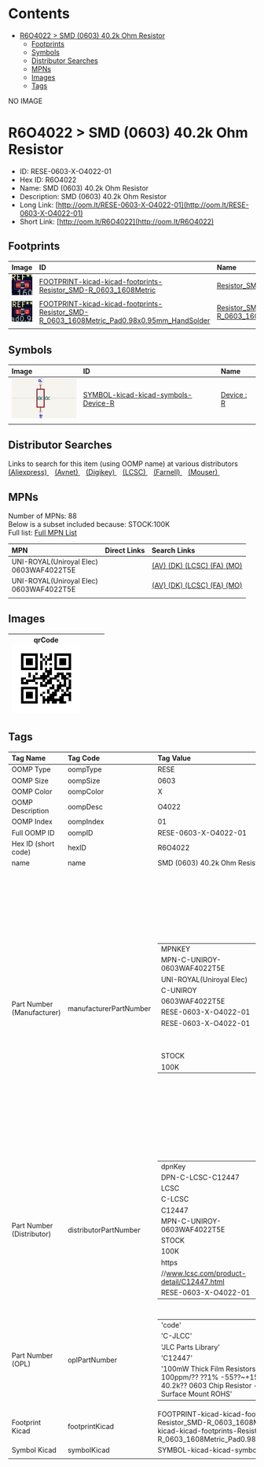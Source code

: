 



Contents
========

* [R6O4022 > SMD (0603) 40.2k Ohm Resistor](#r6o4022--smd-0603-402k-ohm-resistor)
	* [Footprints](#footprints)
	* [Symbols](#symbols)
	* [Distributor Searches](#distributor-searches)
	* [MPNs](#mpns)
	* [Images](#images)
	* [Tags](#tags)
  
NO IMAGE  
# R6O4022 > SMD (0603) 40.2k Ohm Resistor

- ID: RESE-0603-X-O4022-01
- Hex ID: R6O4022
- Name: SMD (0603) 40.2k Ohm Resistor
- Description: SMD (0603) 40.2k Ohm Resistor
- Long Link: [http://oom.lt/RESE-0603-X-O4022-01](http://oom.lt/RESE-0603-X-O4022-01)
- Short Link: [http://oom.lt/R6O4022](http://oom.lt/R6O4022)

## Footprints
  

|Image|ID|Name|
| :--- | :--- | :--- |
|[![](https://raw.githubusercontent.com/oomlout/oomlout_OOMP_eda_V2/main/FOOTPRINT/kicad/kicad-footprints/Resistor_SMD/R_0603_1608Metric/image_140.png)](https://github.com/oomlout/oomlout_OOMP_eda_V2/tree/main/FOOTPRINT/kicad/kicad-footprints/Resistor_SMD/R_0603_1608Metric/)|[FOOTPRINT-kicad-kicad-footprints-Resistor_SMD-R_0603_1608Metric](https://github.com/oomlout/oomlout_OOMP_eda_V2/tree/main/FOOTPRINT/kicad/kicad-footprints/Resistor_SMD/R_0603_1608Metric/)|[Resistor_SMD : R_0603_1608Metric](https://github.com/oomlout/oomlout_OOMP_eda_V2/tree/main/FOOTPRINT/kicad/kicad-footprints/Resistor_SMD/R_0603_1608Metric/)|
|[![](https://raw.githubusercontent.com/oomlout/oomlout_OOMP_eda_V2/main/FOOTPRINT/kicad/kicad-footprints/Resistor_SMD/R_0603_1608Metric_Pad0.98x0.95mm_HandSolder/image_140.png)](https://github.com/oomlout/oomlout_OOMP_eda_V2/tree/main/FOOTPRINT/kicad/kicad-footprints/Resistor_SMD/R_0603_1608Metric_Pad0.98x0.95mm_HandSolder/)|[FOOTPRINT-kicad-kicad-footprints-Resistor_SMD-R_0603_1608Metric_Pad0.98x0.95mm_HandSolder](https://github.com/oomlout/oomlout_OOMP_eda_V2/tree/main/FOOTPRINT/kicad/kicad-footprints/Resistor_SMD/R_0603_1608Metric_Pad0.98x0.95mm_HandSolder/)|[Resistor_SMD : R_0603_1608Metric_Pad0.98x0.95mm_HandSolder](https://github.com/oomlout/oomlout_OOMP_eda_V2/tree/main/FOOTPRINT/kicad/kicad-footprints/Resistor_SMD/R_0603_1608Metric_Pad0.98x0.95mm_HandSolder/)|
||||

## Symbols
  

|Image|ID|Name|
| :--- | :--- | :--- |
|[![](https://raw.githubusercontent.com/oomlout/oomlout_OOMP_eda_V2/main/SYMBOL/kicad/kicad-symbols/Device/R/image_140.png)](https://github.com/oomlout/oomlout_OOMP_eda_V2/tree/main/SYMBOL/kicad/kicad-symbols/Device/R/)|[SYMBOL-kicad-kicad-symbols-Device-R](https://github.com/oomlout/oomlout_OOMP_eda_V2/tree/main/SYMBOL/kicad/kicad-symbols/Device/R/)|[Device : R](https://github.com/oomlout/oomlout_OOMP_eda_V2/tree/main/SYMBOL/kicad/kicad-symbols/Device/R/)|
||||

## Distributor Searches
  
Links to search for this item (using OOMP name) at various distributors  
[(Aliexpress) ](https://www.aliexpress.com/wholesale?SearchText=1117SMD+0603+40.2k+Ohm+Resistor)&nbsp;&nbsp;&nbsp;[(Avnet) ](https://www.avnet.com/shop/us/search/SMD+0603+40.2k+Ohm+Resistor)&nbsp;&nbsp;&nbsp;[(Digikey) ](https://www.digikey.co.uk/en/products/result?s=SMD+0603+40.2k+Ohm+Resistor)&nbsp;&nbsp;&nbsp;[(LCSC) ](https://www.lcsc.com/search?q=SMD+0603+40.2k+Ohm+Resistor)&nbsp;&nbsp;&nbsp;[(Farnell) ](https://uk.farnell.com/search?st=SMD+0603+40.2k+Ohm+Resistor)&nbsp;&nbsp;&nbsp;[(Mouser) ](https://www.mouser.com/c/?q=SMD+0603+40.2k+Ohm+Resistor)&nbsp;&nbsp;&nbsp;
## MPNs
  
Number of MPNs: 88<br>Below is a subset included because: STOCK:100K <br>Full list: [Full MPN List](MPNLIST.md)  

|MPN|Direct Links|Search Links|
| :--- | :--- | :--- |
|UNI-ROYAL(Uniroyal Elec)<br>0603WAF4022T5E||[(AV) ](https://www.avnet.com/shop/us/search/0603WAF4022T5E)[(DK) ](https://www.digikey.co.uk/products/en?keywords=0603WAF4022T5E)[(LCSC) ](https://www.lcsc.com/search?q=0603WAF4022T5E)[(FA) ](https://uk.farnell.com/search?st=0603WAF4022T5E)[(MO) ](https://www.mouser.com/c/?q=0603WAF4022T5E)|
|UNI-ROYAL(Uniroyal Elec)<br>0603WAF4022T5E||[(AV) ](https://www.avnet.com/shop/us/search/0603WAF4022T5E)[(DK) ](https://www.digikey.co.uk/products/en?keywords=0603WAF4022T5E)[(LCSC) ](https://www.lcsc.com/search?q=0603WAF4022T5E)[(FA) ](https://uk.farnell.com/search?st=0603WAF4022T5E)[(MO) ](https://www.mouser.com/c/?q=0603WAF4022T5E)|
||||

## Images
  

|qrCode<br>[![](https://raw.githubusercontent.com/oomlout/oomlout_OOMP_parts_V2/main/RESE/0603/X/O4022/01/qrCode_140.png)](https://github.com/oomlout/oomlout_OOMP_parts_V2/tree/main/RESE/0603/X/O4022/01/qrCode.png)||||
| :---: | :---: | :---: | :---: |

## Tags
  

|Tag Name|Tag Code|Tag Value|
| :--- | :--- | :--- |
|OOMP Type|oompType|RESE|
|OOMP Size|oompSize|0603|
|OOMP Color|oompColor|X|
|OOMP Description|oompDesc|O4022|
|OOMP Index|oompIndex|01|
|Full OOMP ID|oompID|RESE-0603-X-O4022-01|
|Hex ID (short code)|hexID|R6O4022|
|name|name|SMD (0603) 40.2k Ohm Resistor|
|Part Number (Manufacturer)|manufacturerPartNumber|<table><tr><td>MPNKEY</td></tr><tr><td> MPN-C-UNIROY-0603WAF4022T5E</td><td> MANUFACTURER</td></tr><tr><td> UNI-ROYAL(Uniroyal Elec)</td><td> MANUCODE</td></tr><tr><td> C-UNIROY</td><td> MPN</td></tr><tr><td> 0603WAF4022T5E</td><td> OOMPIDPARTIAL</td></tr><tr><td> RESE-0603-X-O4022-01</td><td> OOMPID</td></tr><tr><td> RESE-0603-X-O4022-01</td><td> LINK</td></tr><tr><td> </td><td> DESCRIPTION</td></tr><tr><td> </td><td> TAGS</td></tr><tr><td> STOCK</td></tr><tr><td>100K</td></tr></table></td><td> <table><tr><td>MPNKEY</td></tr><tr><td> MPN-C-UNIROY-TC0325B4022T5E</td><td> MANUFACTURER</td></tr><tr><td> UNI-ROYAL(Uniroyal Elec)</td><td> MANUCODE</td></tr><tr><td> C-UNIROY</td><td> MPN</td></tr><tr><td> TC0325B4022T5E</td><td> OOMPIDPARTIAL</td></tr><tr><td> RESE-0603-X-O4022-01</td><td> OOMPID</td></tr><tr><td> RESE-0603-X-O4022-01</td><td> LINK</td></tr><tr><td> </td><td> DESCRIPTION</td></tr><tr><td> </td><td> TAGS</td></tr><tr><td> </td></tr></table></td><td> <table><tr><td>MPNKEY</td></tr><tr><td> MPN-C-LIZELE-CR0603FA4022G</td><td> MANUFACTURER</td></tr><tr><td> LIZ Elec</td><td> MANUCODE</td></tr><tr><td> C-LIZELE</td><td> MPN</td></tr><tr><td> CR0603FA4022G</td><td> OOMPIDPARTIAL</td></tr><tr><td> RESE-0603-X-O4022-01</td><td> OOMPID</td></tr><tr><td> RESE-0603-X-O4022-01</td><td> LINK</td></tr><tr><td> </td><td> DESCRIPTION</td></tr><tr><td> </td><td> TAGS</td></tr><tr><td> </td></tr></table></td><td> <table><tr><td>MPNKEY</td></tr><tr><td> MPN-C-RALEC-RTT034022FTP</td><td> MANUFACTURER</td></tr><tr><td> RALEC</td><td> MANUCODE</td></tr><tr><td> C-RALEC</td><td> MPN</td></tr><tr><td> RTT034022FTP</td><td> OOMPIDPARTIAL</td></tr><tr><td> RESE-0603-X-O4022-01</td><td> OOMPID</td></tr><tr><td> RESE-0603-X-O4022-01</td><td> LINK</td></tr><tr><td> </td><td> DESCRIPTION</td></tr><tr><td> </td><td> TAGS</td></tr><tr><td> STOCK</td></tr><tr><td>1K</td></tr></table></td><td> <table><tr><td>MPNKEY</td></tr><tr><td> MPN-C-YAGEO-RC0603FR-0740K2L</td><td> MANUFACTURER</td></tr><tr><td> YAGEO</td><td> MANUCODE</td></tr><tr><td> C-YAGEO</td><td> MPN</td></tr><tr><td> RC0603FR-0740K2L</td><td> OOMPIDPARTIAL</td></tr><tr><td> RESE-0603-X-O4022-01</td><td> OOMPID</td></tr><tr><td> RESE-0603-X-O4022-01</td><td> LINK</td></tr><tr><td> </td><td> DESCRIPTION</td></tr><tr><td> </td><td> TAGS</td></tr><tr><td> STOCK</td></tr><tr><td>10K</td></tr></table></td><td> <table><tr><td>MPNKEY</td></tr><tr><td> MPN-C-WALSIN-WR06X4022FTL</td><td> MANUFACTURER</td></tr><tr><td> Walsin Tech Corp</td><td> MANUCODE</td></tr><tr><td> C-WALSIN</td><td> MPN</td></tr><tr><td> WR06X4022FTL</td><td> OOMPIDPARTIAL</td></tr><tr><td> RESE-0603-X-O4022-01</td><td> OOMPID</td></tr><tr><td> RESE-0603-X-O4022-01</td><td> LINK</td></tr><tr><td> </td><td> DESCRIPTION</td></tr><tr><td> </td><td> TAGS</td></tr><tr><td> </td></tr></table></td><td> <table><tr><td>MPNKEY</td></tr><tr><td> MPN-C-HKRHON-RCT0340K2FLF</td><td> MANUFACTURER</td></tr><tr><td> HKR(Hong Kong Resistors)</td><td> MANUCODE</td></tr><tr><td> C-HKRHON</td><td> MPN</td></tr><tr><td> RCT0340K2FLF</td><td> OOMPIDPARTIAL</td></tr><tr><td> RESE-0603-X-O4022-01</td><td> OOMPID</td></tr><tr><td> RESE-0603-X-O4022-01</td><td> LINK</td></tr><tr><td> </td><td> DESCRIPTION</td></tr><tr><td> </td><td> TAGS</td></tr><tr><td> </td></tr></table></td><td> <table><tr><td>MPNKEY</td></tr><tr><td> MPN-C-TAITEC-RMS06FT4022</td><td> MANUFACTURER</td></tr><tr><td> TA-I Tech</td><td> MANUCODE</td></tr><tr><td> C-TAITEC</td><td> MPN</td></tr><tr><td> RMS06FT4022</td><td> OOMPIDPARTIAL</td></tr><tr><td> RESE-0603-X-O4022-01</td><td> OOMPID</td></tr><tr><td> RESE-0603-X-O4022-01</td><td> LINK</td></tr><tr><td> </td><td> DESCRIPTION</td></tr><tr><td> </td><td> TAGS</td></tr><tr><td> STOCK</td></tr><tr><td>1K</td></tr></table></td><td> <table><tr><td>MPNKEY</td></tr><tr><td> MPN-C-VIKING-ARG03FTC4022</td><td> MANUFACTURER</td></tr><tr><td> Viking Tech</td><td> MANUCODE</td></tr><tr><td> C-VIKING</td><td> MPN</td></tr><tr><td> ARG03FTC4022</td><td> OOMPIDPARTIAL</td></tr><tr><td> RESE-0603-X-O4022-01</td><td> OOMPID</td></tr><tr><td> RESE-0603-X-O4022-01</td><td> LINK</td></tr><tr><td> </td><td> DESCRIPTION</td></tr><tr><td> </td><td> TAGS</td></tr><tr><td> STOCK</td></tr><tr><td>1K</td></tr></table></td><td> <table><tr><td>MPNKEY</td></tr><tr><td> MPN-C-YAGEO-AC0603DR-0740K2L</td><td> MANUFACTURER</td></tr><tr><td> YAGEO</td><td> MANUCODE</td></tr><tr><td> C-YAGEO</td><td> MPN</td></tr><tr><td> AC0603DR-0740K2L</td><td> OOMPIDPARTIAL</td></tr><tr><td> RESE-0603-X-O4022-01</td><td> OOMPID</td></tr><tr><td> RESE-0603-X-O4022-01</td><td> LINK</td></tr><tr><td> </td><td> DESCRIPTION</td></tr><tr><td> </td><td> TAGS</td></tr><tr><td> </td></tr></table></td><td> <table><tr><td>MPNKEY</td></tr><tr><td> MPN-C-KOASPE-RK73H1JTTD4022F</td><td> MANUFACTURER</td></tr><tr><td> KOA Speer Elec</td><td> MANUCODE</td></tr><tr><td> C-KOASPE</td><td> MPN</td></tr><tr><td> RK73H1JTTD4022F</td><td> OOMPIDPARTIAL</td></tr><tr><td> RESE-0603-X-O4022-01</td><td> OOMPID</td></tr><tr><td> RESE-0603-X-O4022-01</td><td> LINK</td></tr><tr><td> </td><td> DESCRIPTION</td></tr><tr><td> </td><td> TAGS</td></tr><tr><td> </td></tr></table></td><td> <table><tr><td>MPNKEY</td></tr><tr><td> MPN-C-FHGUAN-RS-03K4022FT</td><td> MANUFACTURER</td></tr><tr><td> FH (Guangdong Fenghua Advanced Tech)</td><td> MANUCODE</td></tr><tr><td> C-FHGUAN</td><td> MPN</td></tr><tr><td> RS-03K4022FT</td><td> OOMPIDPARTIAL</td></tr><tr><td> RESE-0603-X-O4022-01</td><td> OOMPID</td></tr><tr><td> RESE-0603-X-O4022-01</td><td> LINK</td></tr><tr><td> </td><td> DESCRIPTION</td></tr><tr><td> </td><td> TAGS</td></tr><tr><td> STOCK</td></tr><tr><td>10K</td></tr></table></td><td> <table><tr><td>MPNKEY</td></tr><tr><td> MPN-C-ROHMSE-MCR03EZPFX4022</td><td> MANUFACTURER</td></tr><tr><td> ROHM Semicon</td><td> MANUCODE</td></tr><tr><td> C-ROHMSE</td><td> MPN</td></tr><tr><td> MCR03EZPFX4022</td><td> OOMPIDPARTIAL</td></tr><tr><td> RESE-0603-X-O4022-01</td><td> OOMPID</td></tr><tr><td> RESE-0603-X-O4022-01</td><td> LINK</td></tr><tr><td> </td><td> DESCRIPTION</td></tr><tr><td> </td><td> TAGS</td></tr><tr><td> </td></tr></table></td><td> <table><tr><td>MPNKEY</td></tr><tr><td> MPN-C-TYOHM-RMC 0603 40K2 F N</td><td> MANUFACTURER</td></tr><tr><td> TyoHM</td><td> MANUCODE</td></tr><tr><td> C-TYOHM</td><td> MPN</td></tr><tr><td> RMC 0603 40K2 F N</td><td> OOMPIDPARTIAL</td></tr><tr><td> RESE-0603-X-O4022-01</td><td> OOMPID</td></tr><tr><td> RESE-0603-X-O4022-01</td><td> LINK</td></tr><tr><td> </td><td> DESCRIPTION</td></tr><tr><td> </td><td> TAGS</td></tr><tr><td> STOCK</td></tr><tr><td>1K</td></tr></table></td><td> <table><tr><td>MPNKEY</td></tr><tr><td> MPN-C-YAGEO-AC0603FR-0740K2L</td><td> MANUFACTURER</td></tr><tr><td> YAGEO</td><td> MANUCODE</td></tr><tr><td> C-YAGEO</td><td> MPN</td></tr><tr><td> AC0603FR-0740K2L</td><td> OOMPIDPARTIAL</td></tr><tr><td> RESE-0603-X-O4022-01</td><td> OOMPID</td></tr><tr><td> RESE-0603-X-O4022-01</td><td> LINK</td></tr><tr><td> </td><td> DESCRIPTION</td></tr><tr><td> </td><td> TAGS</td></tr><tr><td> STOCK</td></tr><tr><td>1K</td></tr></table></td><td> <table><tr><td>MPNKEY</td></tr><tr><td> MPN-C-RESIST-HPCR0603F40K2K9</td><td> MANUFACTURER</td></tr><tr><td> Resistor.Today</td><td> MANUCODE</td></tr><tr><td> C-RESIST</td><td> MPN</td></tr><tr><td> HPCR0603F40K2K9</td><td> OOMPIDPARTIAL</td></tr><tr><td> RESE-0603-X-O4022-01</td><td> OOMPID</td></tr><tr><td> RESE-0603-X-O4022-01</td><td> LINK</td></tr><tr><td> </td><td> DESCRIPTION</td></tr><tr><td> </td><td> TAGS</td></tr><tr><td> </td></tr></table></td><td> <table><tr><td>MPNKEY</td></tr><tr><td> MPN-C-VIKING-AR03BTCX4022</td><td> MANUFACTURER</td></tr><tr><td> Viking Tech</td><td> MANUCODE</td></tr><tr><td> C-VIKING</td><td> MPN</td></tr><tr><td> AR03BTCX4022</td><td> OOMPIDPARTIAL</td></tr><tr><td> RESE-0603-X-O4022-01</td><td> OOMPID</td></tr><tr><td> RESE-0603-X-O4022-01</td><td> LINK</td></tr><tr><td> </td><td> DESCRIPTION</td></tr><tr><td> </td><td> TAGS</td></tr><tr><td> STOCK</td></tr><tr><td>1K</td></tr></table></td><td> <table><tr><td>MPNKEY</td></tr><tr><td> MPN-C-PANASO-ERJ3EKF4022V</td><td> MANUFACTURER</td></tr><tr><td> PANASONIC</td><td> MANUCODE</td></tr><tr><td> C-PANASO</td><td> MPN</td></tr><tr><td> ERJ3EKF4022V</td><td> OOMPIDPARTIAL</td></tr><tr><td> RESE-0603-X-O4022-01</td><td> OOMPID</td></tr><tr><td> RESE-0603-X-O4022-01</td><td> LINK</td></tr><tr><td> </td><td> DESCRIPTION</td></tr><tr><td> </td><td> TAGS</td></tr><tr><td> STOCK</td></tr><tr><td>10K</td></tr></table></td><td> <table><tr><td>MPNKEY</td></tr><tr><td> MPN-C-UNIROY-0603WAD4022T5E</td><td> MANUFACTURER</td></tr><tr><td> UNI-ROYAL(Uniroyal Elec)</td><td> MANUCODE</td></tr><tr><td> C-UNIROY</td><td> MPN</td></tr><tr><td> 0603WAD4022T5E</td><td> OOMPIDPARTIAL</td></tr><tr><td> RESE-0603-X-O4022-01</td><td> OOMPID</td></tr><tr><td> RESE-0603-X-O4022-01</td><td> LINK</td></tr><tr><td> </td><td> DESCRIPTION</td></tr><tr><td> </td><td> TAGS</td></tr><tr><td> STOCK</td></tr><tr><td>1K</td></tr></table></td><td> <table><tr><td>MPNKEY</td></tr><tr><td> MPN-C-PANASO-ERA3AEB4022V</td><td> MANUFACTURER</td></tr><tr><td> PANASONIC</td><td> MANUCODE</td></tr><tr><td> C-PANASO</td><td> MPN</td></tr><tr><td> ERA3AEB4022V</td><td> OOMPIDPARTIAL</td></tr><tr><td> RESE-0603-X-O4022-01</td><td> OOMPID</td></tr><tr><td> RESE-0603-X-O4022-01</td><td> LINK</td></tr><tr><td> </td><td> DESCRIPTION</td></tr><tr><td> </td><td> TAGS</td></tr><tr><td> </td></tr></table></td><td> <table><tr><td>MPNKEY</td></tr><tr><td> MPN-C-FHGUAN-TD03G4022BT</td><td> MANUFACTURER</td></tr><tr><td> FH (Guangdong Fenghua Advanced Tech)</td><td> MANUCODE</td></tr><tr><td> C-FHGUAN</td><td> MPN</td></tr><tr><td> TD03G4022BT</td><td> OOMPIDPARTIAL</td></tr><tr><td> RESE-0603-X-O4022-01</td><td> OOMPID</td></tr><tr><td> RESE-0603-X-O4022-01</td><td> LINK</td></tr><tr><td> </td><td> DESCRIPTION</td></tr><tr><td> </td><td> TAGS</td></tr><tr><td> </td></tr></table></td><td> <table><tr><td>MPNKEY</td></tr><tr><td> MPN-C-FHGUAN-TD03G4022FT</td><td> MANUFACTURER</td></tr><tr><td> FH (Guangdong Fenghua Advanced Tech)</td><td> MANUCODE</td></tr><tr><td> C-FHGUAN</td><td> MPN</td></tr><tr><td> TD03G4022FT</td><td> OOMPIDPARTIAL</td></tr><tr><td> RESE-0603-X-O4022-01</td><td> OOMPID</td></tr><tr><td> RESE-0603-X-O4022-01</td><td> LINK</td></tr><tr><td> </td><td> DESCRIPTION</td></tr><tr><td> </td><td> TAGS</td></tr><tr><td> STOCK</td></tr><tr><td>1K</td></tr></table></td><td> <table><tr><td>MPNKEY</td></tr><tr><td> MPN-C-YAGEO-RT0603BRD0740K2L</td><td> MANUFACTURER</td></tr><tr><td> YAGEO</td><td> MANUCODE</td></tr><tr><td> C-YAGEO</td><td> MPN</td></tr><tr><td> RT0603BRD0740K2L</td><td> OOMPIDPARTIAL</td></tr><tr><td> RESE-0603-X-O4022-01</td><td> OOMPID</td></tr><tr><td> RESE-0603-X-O4022-01</td><td> LINK</td></tr><tr><td> </td><td> DESCRIPTION</td></tr><tr><td> </td><td> TAGS</td></tr><tr><td> </td></tr></table></td><td> <table><tr><td>MPNKEY</td></tr><tr><td> MPN-C-VISHAY-CRCW060340K2FKEA</td><td> MANUFACTURER</td></tr><tr><td> Vishay Intertech</td><td> MANUCODE</td></tr><tr><td> C-VISHAY</td><td> MPN</td></tr><tr><td> CRCW060340K2FKEA</td><td> OOMPIDPARTIAL</td></tr><tr><td> RESE-0603-X-O4022-01</td><td> OOMPID</td></tr><tr><td> RESE-0603-X-O4022-01</td><td> LINK</td></tr><tr><td> </td><td> DESCRIPTION</td></tr><tr><td> </td><td> TAGS</td></tr><tr><td> </td></tr></table></td><td> <table><tr><td>MPNKEY</td></tr><tr><td> MPN-C-VISHAY-MCT06030E4022BP500</td><td> MANUFACTURER</td></tr><tr><td> Vishay Intertech</td><td> MANUCODE</td></tr><tr><td> C-VISHAY</td><td> MPN</td></tr><tr><td> MCT06030E4022BP500</td><td> OOMPIDPARTIAL</td></tr><tr><td> RESE-0603-X-O4022-01</td><td> OOMPID</td></tr><tr><td> RESE-0603-X-O4022-01</td><td> LINK</td></tr><tr><td> </td><td> DESCRIPTION</td></tr><tr><td> </td><td> TAGS</td></tr><tr><td> </td></tr></table></td><td> <table><tr><td>MPNKEY</td></tr><tr><td> MPN-C-TECONN-RN73C1J40K2BTD</td><td> MANUFACTURER</td></tr><tr><td> TE Connectivity</td><td> MANUCODE</td></tr><tr><td> C-TECONN</td><td> MPN</td></tr><tr><td> RN73C1J40K2BTD</td><td> OOMPIDPARTIAL</td></tr><tr><td> RESE-0603-X-O4022-01</td><td> OOMPID</td></tr><tr><td> RESE-0603-X-O4022-01</td><td> LINK</td></tr><tr><td> </td><td> DESCRIPTION</td></tr><tr><td> </td><td> TAGS</td></tr><tr><td> </td></tr></table></td><td> <table><tr><td>MPNKEY</td></tr><tr><td> MPN-C-YAGEO-RT0603WRC0740K2L</td><td> MANUFACTURER</td></tr><tr><td> YAGEO</td><td> MANUCODE</td></tr><tr><td> C-YAGEO</td><td> MPN</td></tr><tr><td> RT0603WRC0740K2L</td><td> OOMPIDPARTIAL</td></tr><tr><td> RESE-0603-X-O4022-01</td><td> OOMPID</td></tr><tr><td> RESE-0603-X-O4022-01</td><td> LINK</td></tr><tr><td> </td><td> DESCRIPTION</td></tr><tr><td> </td><td> TAGS</td></tr><tr><td> </td></tr></table></td><td> <table><tr><td>MPNKEY</td></tr><tr><td> MPN-C-SUSUMU-RG1608N-4022-W-T1</td><td> MANUFACTURER</td></tr><tr><td> SUSUMU</td><td> MANUCODE</td></tr><tr><td> C-SUSUMU</td><td> MPN</td></tr><tr><td> RG1608N-4022-W-T1</td><td> OOMPIDPARTIAL</td></tr><tr><td> RESE-0603-X-O4022-01</td><td> OOMPID</td></tr><tr><td> RESE-0603-X-O4022-01</td><td> LINK</td></tr><tr><td> </td><td> DESCRIPTION</td></tr><tr><td> </td><td> TAGS</td></tr><tr><td> </td></tr></table></td><td> <table><tr><td>MPNKEY</td></tr><tr><td> MPN-C-SUSUMU-RG1608N-4022-W-T5</td><td> MANUFACTURER</td></tr><tr><td> SUSUMU</td><td> MANUCODE</td></tr><tr><td> C-SUSUMU</td><td> MPN</td></tr><tr><td> RG1608N-4022-W-T5</td><td> OOMPIDPARTIAL</td></tr><tr><td> RESE-0603-X-O4022-01</td><td> OOMPID</td></tr><tr><td> RESE-0603-X-O4022-01</td><td> LINK</td></tr><tr><td> </td><td> DESCRIPTION</td></tr><tr><td> </td><td> TAGS</td></tr><tr><td> </td></tr></table></td><td> <table><tr><td>MPNKEY</td></tr><tr><td> MPN-C-VISHAY-PAT0603E4022BST1</td><td> MANUFACTURER</td></tr><tr><td> Vishay Intertech</td><td> MANUCODE</td></tr><tr><td> C-VISHAY</td><td> MPN</td></tr><tr><td> PAT0603E4022BST1</td><td> OOMPIDPARTIAL</td></tr><tr><td> RESE-0603-X-O4022-01</td><td> OOMPID</td></tr><tr><td> RESE-0603-X-O4022-01</td><td> LINK</td></tr><tr><td> </td><td> DESCRIPTION</td></tr><tr><td> </td><td> TAGS</td></tr><tr><td> </td></tr></table></td><td> <table><tr><td>MPNKEY</td></tr><tr><td> MPN-C-VISHAY-TNPW060340K2BEEN</td><td> MANUFACTURER</td></tr><tr><td> Vishay Intertech</td><td> MANUCODE</td></tr><tr><td> C-VISHAY</td><td> MPN</td></tr><tr><td> TNPW060340K2BEEN</td><td> OOMPIDPARTIAL</td></tr><tr><td> RESE-0603-X-O4022-01</td><td> OOMPID</td></tr><tr><td> RESE-0603-X-O4022-01</td><td> LINK</td></tr><tr><td> </td><td> DESCRIPTION</td></tr><tr><td> </td><td> TAGS</td></tr><tr><td> </td></tr></table></td><td> <table><tr><td>MPNKEY</td></tr><tr><td> MPN-C-TECONN-RN73C1J40K2BTDF</td><td> MANUFACTURER</td></tr><tr><td> TE Connectivity</td><td> MANUCODE</td></tr><tr><td> C-TECONN</td><td> MPN</td></tr><tr><td> RN73C1J40K2BTDF</td><td> OOMPIDPARTIAL</td></tr><tr><td> RESE-0603-X-O4022-01</td><td> OOMPID</td></tr><tr><td> RESE-0603-X-O4022-01</td><td> LINK</td></tr><tr><td> </td><td> DESCRIPTION</td></tr><tr><td> </td><td> TAGS</td></tr><tr><td> </td></tr></table></td><td> <table><tr><td>MPNKEY</td></tr><tr><td> MPN-C-VISHAY-TNPW060340K2BECN</td><td> MANUFACTURER</td></tr><tr><td> Vishay Intertech</td><td> MANUCODE</td></tr><tr><td> C-VISHAY</td><td> MPN</td></tr><tr><td> TNPW060340K2BECN</td><td> OOMPIDPARTIAL</td></tr><tr><td> RESE-0603-X-O4022-01</td><td> OOMPID</td></tr><tr><td> RESE-0603-X-O4022-01</td><td> LINK</td></tr><tr><td> </td><td> DESCRIPTION</td></tr><tr><td> </td><td> TAGS</td></tr><tr><td> </td></tr></table></td><td> <table><tr><td>MPNKEY</td></tr><tr><td> MPN-C-VISHAY-MCT06030C4022FP500</td><td> MANUFACTURER</td></tr><tr><td> Vishay Intertech</td><td> MANUCODE</td></tr><tr><td> C-VISHAY</td><td> MPN</td></tr><tr><td> MCT06030C4022FP500</td><td> OOMPIDPARTIAL</td></tr><tr><td> RESE-0603-X-O4022-01</td><td> OOMPID</td></tr><tr><td> RESE-0603-X-O4022-01</td><td> LINK</td></tr><tr><td> </td><td> DESCRIPTION</td></tr><tr><td> </td><td> TAGS</td></tr><tr><td> </td></tr></table></td><td> <table><tr><td>MPNKEY</td></tr><tr><td> MPN-C-PANASO-ERJ-PB3B4022V</td><td> MANUFACTURER</td></tr><tr><td> PANASONIC</td><td> MANUCODE</td></tr><tr><td> C-PANASO</td><td> MPN</td></tr><tr><td> ERJ-PB3B4022V</td><td> OOMPIDPARTIAL</td></tr><tr><td> RESE-0603-X-O4022-01</td><td> OOMPID</td></tr><tr><td> RESE-0603-X-O4022-01</td><td> LINK</td></tr><tr><td> </td><td> DESCRIPTION</td></tr><tr><td> </td><td> TAGS</td></tr><tr><td> </td></tr></table></td><td> <table><tr><td>MPNKEY</td></tr><tr><td> MPN-C-SUSUMU-RG1608P-4022-B-T5</td><td> MANUFACTURER</td></tr><tr><td> SUSUMU</td><td> MANUCODE</td></tr><tr><td> C-SUSUMU</td><td> MPN</td></tr><tr><td> RG1608P-4022-B-T5</td><td> OOMPIDPARTIAL</td></tr><tr><td> RESE-0603-X-O4022-01</td><td> OOMPID</td></tr><tr><td> RESE-0603-X-O4022-01</td><td> LINK</td></tr><tr><td> </td><td> DESCRIPTION</td></tr><tr><td> </td><td> TAGS</td></tr><tr><td> </td></tr></table></td><td> <table><tr><td>MPNKEY</td></tr><tr><td> MPN-C-SUSUMU-RR0816P-4022-D-59C</td><td> MANUFACTURER</td></tr><tr><td> SUSUMU</td><td> MANUCODE</td></tr><tr><td> C-SUSUMU</td><td> MPN</td></tr><tr><td> RR0816P-4022-D-59C</td><td> OOMPIDPARTIAL</td></tr><tr><td> RESE-0603-X-O4022-01</td><td> OOMPID</td></tr><tr><td> RESE-0603-X-O4022-01</td><td> LINK</td></tr><tr><td> </td><td> DESCRIPTION</td></tr><tr><td> </td><td> TAGS</td></tr><tr><td> </td></tr></table></td><td> <table><tr><td>MPNKEY</td></tr><tr><td> MPN-C-BOURNS-CR0603-FX-4022ELF</td><td> MANUFACTURER</td></tr><tr><td> BOURNS</td><td> MANUCODE</td></tr><tr><td> C-BOURNS</td><td> MPN</td></tr><tr><td> CR0603-FX-4022ELF</td><td> OOMPIDPARTIAL</td></tr><tr><td> RESE-0603-X-O4022-01</td><td> OOMPID</td></tr><tr><td> RESE-0603-X-O4022-01</td><td> LINK</td></tr><tr><td> </td><td> DESCRIPTION</td></tr><tr><td> </td><td> TAGS</td></tr><tr><td> </td></tr></table></td><td> <table><tr><td>MPNKEY</td></tr><tr><td> MPN-C-VISHAY-TNPW060340K2BEEA</td><td> MANUFACTURER</td></tr><tr><td> Vishay Intertech</td><td> MANUCODE</td></tr><tr><td> C-VISHAY</td><td> MPN</td></tr><tr><td> TNPW060340K2BEEA</td><td> OOMPIDPARTIAL</td></tr><tr><td> RESE-0603-X-O4022-01</td><td> OOMPID</td></tr><tr><td> RESE-0603-X-O4022-01</td><td> LINK</td></tr><tr><td> </td><td> DESCRIPTION</td></tr><tr><td> </td><td> TAGS</td></tr><tr><td> </td></tr></table></td><td> <table><tr><td>MPNKEY</td></tr><tr><td> MPN-C-TECONN-5-2176089-4</td><td> MANUFACTURER</td></tr><tr><td> TE Connectivity</td><td> MANUCODE</td></tr><tr><td> C-TECONN</td><td> MPN</td></tr><tr><td> 5-2176089-4</td><td> OOMPIDPARTIAL</td></tr><tr><td> RESE-0603-X-O4022-01</td><td> OOMPID</td></tr><tr><td> RESE-0603-X-O4022-01</td><td> LINK</td></tr><tr><td> </td><td> DESCRIPTION</td></tr><tr><td> </td><td> TAGS</td></tr><tr><td> </td></tr></table></td><td> <table><tr><td>MPNKEY</td></tr><tr><td> MPN-C-YAGEO-AF0603FR-0740K2L</td><td> MANUFACTURER</td></tr><tr><td> YAGEO</td><td> MANUCODE</td></tr><tr><td> C-YAGEO</td><td> MPN</td></tr><tr><td> AF0603FR-0740K2L</td><td> OOMPIDPARTIAL</td></tr><tr><td> RESE-0603-X-O4022-01</td><td> OOMPID</td></tr><tr><td> RESE-0603-X-O4022-01</td><td> LINK</td></tr><tr><td> </td><td> DESCRIPTION</td></tr><tr><td> </td><td> TAGS</td></tr><tr><td> </td></tr></table></td><td> <table><tr><td>MPNKEY</td></tr><tr><td> MPN-C-TECONN-CRGH0603F40K2</td><td> MANUFACTURER</td></tr><tr><td> TE Connectivity</td><td> MANUCODE</td></tr><tr><td> C-TECONN</td><td> MPN</td></tr><tr><td> CRGH0603F40K2</td><td> OOMPIDPARTIAL</td></tr><tr><td> RESE-0603-X-O4022-01</td><td> OOMPID</td></tr><tr><td> RESE-0603-X-O4022-01</td><td> LINK</td></tr><tr><td> </td><td> DESCRIPTION</td></tr><tr><td> </td><td> TAGS</td></tr><tr><td> </td></tr></table></td><td> <table><tr><td>MPNKEY</td></tr><tr><td> MPN-C-YAGEO-AA0603FR-0740K2L</td><td> MANUFACTURER</td></tr><tr><td> YAGEO</td><td> MANUCODE</td></tr><tr><td> C-YAGEO</td><td> MPN</td></tr><tr><td> AA0603FR-0740K2L</td><td> OOMPIDPARTIAL</td></tr><tr><td> RESE-0603-X-O4022-01</td><td> OOMPID</td></tr><tr><td> RESE-0603-X-O4022-01</td><td> LINK</td></tr><tr><td> </td><td> DESCRIPTION</td></tr><tr><td> </td><td> TAGS</td></tr><tr><td> </td></tr></table></td><td> <table><tr><td>MPNKEY</td></tr><tr><td> MPN-C-FOJAN-FRC0603F4022TS</td><td> MANUFACTURER</td></tr><tr><td> FOJAN</td><td> MANUCODE</td></tr><tr><td> C-FOJAN</td><td> MPN</td></tr><tr><td> FRC0603F4022TS</td><td> OOMPIDPARTIAL</td></tr><tr><td> RESE-0603-X-O4022-01</td><td> OOMPID</td></tr><tr><td> RESE-0603-X-O4022-01</td><td> LINK</td></tr><tr><td> </td><td> DESCRIPTION</td></tr><tr><td> </td><td> TAGS</td></tr><tr><td> </td></tr></table></td><td> <table><tr><td>MPNKEY</td></tr><tr><td> MPN-C-UNIROY-0603WAF4022T5E</td><td> MANUFACTURER</td></tr><tr><td> UNI-ROYAL(Uniroyal Elec)</td><td> MANUCODE</td></tr><tr><td> C-UNIROY</td><td> MPN</td></tr><tr><td> 0603WAF4022T5E</td><td> OOMPIDPARTIAL</td></tr><tr><td> RESE-0603-X-O4022-01</td><td> OOMPID</td></tr><tr><td> RESE-0603-X-O4022-01</td><td> LINK</td></tr><tr><td> </td><td> DESCRIPTION</td></tr><tr><td> </td><td> TAGS</td></tr><tr><td> STOCK</td></tr><tr><td>100K</td></tr></table></td><td> <table><tr><td>MPNKEY</td></tr><tr><td> MPN-C-UNIROY-TC0325B4022T5E</td><td> MANUFACTURER</td></tr><tr><td> UNI-ROYAL(Uniroyal Elec)</td><td> MANUCODE</td></tr><tr><td> C-UNIROY</td><td> MPN</td></tr><tr><td> TC0325B4022T5E</td><td> OOMPIDPARTIAL</td></tr><tr><td> RESE-0603-X-O4022-01</td><td> OOMPID</td></tr><tr><td> RESE-0603-X-O4022-01</td><td> LINK</td></tr><tr><td> </td><td> DESCRIPTION</td></tr><tr><td> </td><td> TAGS</td></tr><tr><td> </td></tr></table></td><td> <table><tr><td>MPNKEY</td></tr><tr><td> MPN-C-LIZELE-CR0603FA4022G</td><td> MANUFACTURER</td></tr><tr><td> LIZ Elec</td><td> MANUCODE</td></tr><tr><td> C-LIZELE</td><td> MPN</td></tr><tr><td> CR0603FA4022G</td><td> OOMPIDPARTIAL</td></tr><tr><td> RESE-0603-X-O4022-01</td><td> OOMPID</td></tr><tr><td> RESE-0603-X-O4022-01</td><td> LINK</td></tr><tr><td> </td><td> DESCRIPTION</td></tr><tr><td> </td><td> TAGS</td></tr><tr><td> </td></tr></table></td><td> <table><tr><td>MPNKEY</td></tr><tr><td> MPN-C-RALEC-RTT034022FTP</td><td> MANUFACTURER</td></tr><tr><td> RALEC</td><td> MANUCODE</td></tr><tr><td> C-RALEC</td><td> MPN</td></tr><tr><td> RTT034022FTP</td><td> OOMPIDPARTIAL</td></tr><tr><td> RESE-0603-X-O4022-01</td><td> OOMPID</td></tr><tr><td> RESE-0603-X-O4022-01</td><td> LINK</td></tr><tr><td> </td><td> DESCRIPTION</td></tr><tr><td> </td><td> TAGS</td></tr><tr><td> STOCK</td></tr><tr><td>1K</td></tr></table></td><td> <table><tr><td>MPNKEY</td></tr><tr><td> MPN-C-YAGEO-RC0603FR-0740K2L</td><td> MANUFACTURER</td></tr><tr><td> YAGEO</td><td> MANUCODE</td></tr><tr><td> C-YAGEO</td><td> MPN</td></tr><tr><td> RC0603FR-0740K2L</td><td> OOMPIDPARTIAL</td></tr><tr><td> RESE-0603-X-O4022-01</td><td> OOMPID</td></tr><tr><td> RESE-0603-X-O4022-01</td><td> LINK</td></tr><tr><td> </td><td> DESCRIPTION</td></tr><tr><td> </td><td> TAGS</td></tr><tr><td> STOCK</td></tr><tr><td>10K</td></tr></table></td><td> <table><tr><td>MPNKEY</td></tr><tr><td> MPN-C-WALSIN-WR06X4022FTL</td><td> MANUFACTURER</td></tr><tr><td> Walsin Tech Corp</td><td> MANUCODE</td></tr><tr><td> C-WALSIN</td><td> MPN</td></tr><tr><td> WR06X4022FTL</td><td> OOMPIDPARTIAL</td></tr><tr><td> RESE-0603-X-O4022-01</td><td> OOMPID</td></tr><tr><td> RESE-0603-X-O4022-01</td><td> LINK</td></tr><tr><td> </td><td> DESCRIPTION</td></tr><tr><td> </td><td> TAGS</td></tr><tr><td> </td></tr></table></td><td> <table><tr><td>MPNKEY</td></tr><tr><td> MPN-C-HKRHON-RCT0340K2FLF</td><td> MANUFACTURER</td></tr><tr><td> HKR(Hong Kong Resistors)</td><td> MANUCODE</td></tr><tr><td> C-HKRHON</td><td> MPN</td></tr><tr><td> RCT0340K2FLF</td><td> OOMPIDPARTIAL</td></tr><tr><td> RESE-0603-X-O4022-01</td><td> OOMPID</td></tr><tr><td> RESE-0603-X-O4022-01</td><td> LINK</td></tr><tr><td> </td><td> DESCRIPTION</td></tr><tr><td> </td><td> TAGS</td></tr><tr><td> </td></tr></table></td><td> <table><tr><td>MPNKEY</td></tr><tr><td> MPN-C-TAITEC-RMS06FT4022</td><td> MANUFACTURER</td></tr><tr><td> TA-I Tech</td><td> MANUCODE</td></tr><tr><td> C-TAITEC</td><td> MPN</td></tr><tr><td> RMS06FT4022</td><td> OOMPIDPARTIAL</td></tr><tr><td> RESE-0603-X-O4022-01</td><td> OOMPID</td></tr><tr><td> RESE-0603-X-O4022-01</td><td> LINK</td></tr><tr><td> </td><td> DESCRIPTION</td></tr><tr><td> </td><td> TAGS</td></tr><tr><td> STOCK</td></tr><tr><td>1K</td></tr></table></td><td> <table><tr><td>MPNKEY</td></tr><tr><td> MPN-C-VIKING-ARG03FTC4022</td><td> MANUFACTURER</td></tr><tr><td> Viking Tech</td><td> MANUCODE</td></tr><tr><td> C-VIKING</td><td> MPN</td></tr><tr><td> ARG03FTC4022</td><td> OOMPIDPARTIAL</td></tr><tr><td> RESE-0603-X-O4022-01</td><td> OOMPID</td></tr><tr><td> RESE-0603-X-O4022-01</td><td> LINK</td></tr><tr><td> </td><td> DESCRIPTION</td></tr><tr><td> </td><td> TAGS</td></tr><tr><td> STOCK</td></tr><tr><td>1K</td></tr></table></td><td> <table><tr><td>MPNKEY</td></tr><tr><td> MPN-C-YAGEO-AC0603DR-0740K2L</td><td> MANUFACTURER</td></tr><tr><td> YAGEO</td><td> MANUCODE</td></tr><tr><td> C-YAGEO</td><td> MPN</td></tr><tr><td> AC0603DR-0740K2L</td><td> OOMPIDPARTIAL</td></tr><tr><td> RESE-0603-X-O4022-01</td><td> OOMPID</td></tr><tr><td> RESE-0603-X-O4022-01</td><td> LINK</td></tr><tr><td> </td><td> DESCRIPTION</td></tr><tr><td> </td><td> TAGS</td></tr><tr><td> </td></tr></table></td><td> <table><tr><td>MPNKEY</td></tr><tr><td> MPN-C-KOASPE-RK73H1JTTD4022F</td><td> MANUFACTURER</td></tr><tr><td> KOA Speer Elec</td><td> MANUCODE</td></tr><tr><td> C-KOASPE</td><td> MPN</td></tr><tr><td> RK73H1JTTD4022F</td><td> OOMPIDPARTIAL</td></tr><tr><td> RESE-0603-X-O4022-01</td><td> OOMPID</td></tr><tr><td> RESE-0603-X-O4022-01</td><td> LINK</td></tr><tr><td> </td><td> DESCRIPTION</td></tr><tr><td> </td><td> TAGS</td></tr><tr><td> </td></tr></table></td><td> <table><tr><td>MPNKEY</td></tr><tr><td> MPN-C-FHGUAN-RS-03K4022FT</td><td> MANUFACTURER</td></tr><tr><td> FH (Guangdong Fenghua Advanced Tech)</td><td> MANUCODE</td></tr><tr><td> C-FHGUAN</td><td> MPN</td></tr><tr><td> RS-03K4022FT</td><td> OOMPIDPARTIAL</td></tr><tr><td> RESE-0603-X-O4022-01</td><td> OOMPID</td></tr><tr><td> RESE-0603-X-O4022-01</td><td> LINK</td></tr><tr><td> </td><td> DESCRIPTION</td></tr><tr><td> </td><td> TAGS</td></tr><tr><td> STOCK</td></tr><tr><td>10K</td></tr></table></td><td> <table><tr><td>MPNKEY</td></tr><tr><td> MPN-C-ROHMSE-MCR03EZPFX4022</td><td> MANUFACTURER</td></tr><tr><td> ROHM Semicon</td><td> MANUCODE</td></tr><tr><td> C-ROHMSE</td><td> MPN</td></tr><tr><td> MCR03EZPFX4022</td><td> OOMPIDPARTIAL</td></tr><tr><td> RESE-0603-X-O4022-01</td><td> OOMPID</td></tr><tr><td> RESE-0603-X-O4022-01</td><td> LINK</td></tr><tr><td> </td><td> DESCRIPTION</td></tr><tr><td> </td><td> TAGS</td></tr><tr><td> </td></tr></table></td><td> <table><tr><td>MPNKEY</td></tr><tr><td> MPN-C-TYOHM-RMC 0603 40K2 F N</td><td> MANUFACTURER</td></tr><tr><td> TyoHM</td><td> MANUCODE</td></tr><tr><td> C-TYOHM</td><td> MPN</td></tr><tr><td> RMC 0603 40K2 F N</td><td> OOMPIDPARTIAL</td></tr><tr><td> RESE-0603-X-O4022-01</td><td> OOMPID</td></tr><tr><td> RESE-0603-X-O4022-01</td><td> LINK</td></tr><tr><td> </td><td> DESCRIPTION</td></tr><tr><td> </td><td> TAGS</td></tr><tr><td> STOCK</td></tr><tr><td>1K</td></tr></table></td><td> <table><tr><td>MPNKEY</td></tr><tr><td> MPN-C-YAGEO-AC0603FR-0740K2L</td><td> MANUFACTURER</td></tr><tr><td> YAGEO</td><td> MANUCODE</td></tr><tr><td> C-YAGEO</td><td> MPN</td></tr><tr><td> AC0603FR-0740K2L</td><td> OOMPIDPARTIAL</td></tr><tr><td> RESE-0603-X-O4022-01</td><td> OOMPID</td></tr><tr><td> RESE-0603-X-O4022-01</td><td> LINK</td></tr><tr><td> </td><td> DESCRIPTION</td></tr><tr><td> </td><td> TAGS</td></tr><tr><td> STOCK</td></tr><tr><td>1K</td></tr></table></td><td> <table><tr><td>MPNKEY</td></tr><tr><td> MPN-C-RESIST-HPCR0603F40K2K9</td><td> MANUFACTURER</td></tr><tr><td> Resistor.Today</td><td> MANUCODE</td></tr><tr><td> C-RESIST</td><td> MPN</td></tr><tr><td> HPCR0603F40K2K9</td><td> OOMPIDPARTIAL</td></tr><tr><td> RESE-0603-X-O4022-01</td><td> OOMPID</td></tr><tr><td> RESE-0603-X-O4022-01</td><td> LINK</td></tr><tr><td> </td><td> DESCRIPTION</td></tr><tr><td> </td><td> TAGS</td></tr><tr><td> </td></tr></table></td><td> <table><tr><td>MPNKEY</td></tr><tr><td> MPN-C-VIKING-AR03BTCX4022</td><td> MANUFACTURER</td></tr><tr><td> Viking Tech</td><td> MANUCODE</td></tr><tr><td> C-VIKING</td><td> MPN</td></tr><tr><td> AR03BTCX4022</td><td> OOMPIDPARTIAL</td></tr><tr><td> RESE-0603-X-O4022-01</td><td> OOMPID</td></tr><tr><td> RESE-0603-X-O4022-01</td><td> LINK</td></tr><tr><td> </td><td> DESCRIPTION</td></tr><tr><td> </td><td> TAGS</td></tr><tr><td> STOCK</td></tr><tr><td>1K</td></tr></table></td><td> <table><tr><td>MPNKEY</td></tr><tr><td> MPN-C-PANASO-ERJ3EKF4022V</td><td> MANUFACTURER</td></tr><tr><td> PANASONIC</td><td> MANUCODE</td></tr><tr><td> C-PANASO</td><td> MPN</td></tr><tr><td> ERJ3EKF4022V</td><td> OOMPIDPARTIAL</td></tr><tr><td> RESE-0603-X-O4022-01</td><td> OOMPID</td></tr><tr><td> RESE-0603-X-O4022-01</td><td> LINK</td></tr><tr><td> </td><td> DESCRIPTION</td></tr><tr><td> </td><td> TAGS</td></tr><tr><td> STOCK</td></tr><tr><td>10K</td></tr></table></td><td> <table><tr><td>MPNKEY</td></tr><tr><td> MPN-C-UNIROY-0603WAD4022T5E</td><td> MANUFACTURER</td></tr><tr><td> UNI-ROYAL(Uniroyal Elec)</td><td> MANUCODE</td></tr><tr><td> C-UNIROY</td><td> MPN</td></tr><tr><td> 0603WAD4022T5E</td><td> OOMPIDPARTIAL</td></tr><tr><td> RESE-0603-X-O4022-01</td><td> OOMPID</td></tr><tr><td> RESE-0603-X-O4022-01</td><td> LINK</td></tr><tr><td> </td><td> DESCRIPTION</td></tr><tr><td> </td><td> TAGS</td></tr><tr><td> STOCK</td></tr><tr><td>1K</td></tr></table></td><td> <table><tr><td>MPNKEY</td></tr><tr><td> MPN-C-PANASO-ERA3AEB4022V</td><td> MANUFACTURER</td></tr><tr><td> PANASONIC</td><td> MANUCODE</td></tr><tr><td> C-PANASO</td><td> MPN</td></tr><tr><td> ERA3AEB4022V</td><td> OOMPIDPARTIAL</td></tr><tr><td> RESE-0603-X-O4022-01</td><td> OOMPID</td></tr><tr><td> RESE-0603-X-O4022-01</td><td> LINK</td></tr><tr><td> </td><td> DESCRIPTION</td></tr><tr><td> </td><td> TAGS</td></tr><tr><td> </td></tr></table></td><td> <table><tr><td>MPNKEY</td></tr><tr><td> MPN-C-FHGUAN-TD03G4022BT</td><td> MANUFACTURER</td></tr><tr><td> FH (Guangdong Fenghua Advanced Tech)</td><td> MANUCODE</td></tr><tr><td> C-FHGUAN</td><td> MPN</td></tr><tr><td> TD03G4022BT</td><td> OOMPIDPARTIAL</td></tr><tr><td> RESE-0603-X-O4022-01</td><td> OOMPID</td></tr><tr><td> RESE-0603-X-O4022-01</td><td> LINK</td></tr><tr><td> </td><td> DESCRIPTION</td></tr><tr><td> </td><td> TAGS</td></tr><tr><td> </td></tr></table></td><td> <table><tr><td>MPNKEY</td></tr><tr><td> MPN-C-FHGUAN-TD03G4022FT</td><td> MANUFACTURER</td></tr><tr><td> FH (Guangdong Fenghua Advanced Tech)</td><td> MANUCODE</td></tr><tr><td> C-FHGUAN</td><td> MPN</td></tr><tr><td> TD03G4022FT</td><td> OOMPIDPARTIAL</td></tr><tr><td> RESE-0603-X-O4022-01</td><td> OOMPID</td></tr><tr><td> RESE-0603-X-O4022-01</td><td> LINK</td></tr><tr><td> </td><td> DESCRIPTION</td></tr><tr><td> </td><td> TAGS</td></tr><tr><td> STOCK</td></tr><tr><td>1K</td></tr></table></td><td> <table><tr><td>MPNKEY</td></tr><tr><td> MPN-C-YAGEO-RT0603BRD0740K2L</td><td> MANUFACTURER</td></tr><tr><td> YAGEO</td><td> MANUCODE</td></tr><tr><td> C-YAGEO</td><td> MPN</td></tr><tr><td> RT0603BRD0740K2L</td><td> OOMPIDPARTIAL</td></tr><tr><td> RESE-0603-X-O4022-01</td><td> OOMPID</td></tr><tr><td> RESE-0603-X-O4022-01</td><td> LINK</td></tr><tr><td> </td><td> DESCRIPTION</td></tr><tr><td> </td><td> TAGS</td></tr><tr><td> </td></tr></table></td><td> <table><tr><td>MPNKEY</td></tr><tr><td> MPN-C-VISHAY-CRCW060340K2FKEA</td><td> MANUFACTURER</td></tr><tr><td> Vishay Intertech</td><td> MANUCODE</td></tr><tr><td> C-VISHAY</td><td> MPN</td></tr><tr><td> CRCW060340K2FKEA</td><td> OOMPIDPARTIAL</td></tr><tr><td> RESE-0603-X-O4022-01</td><td> OOMPID</td></tr><tr><td> RESE-0603-X-O4022-01</td><td> LINK</td></tr><tr><td> </td><td> DESCRIPTION</td></tr><tr><td> </td><td> TAGS</td></tr><tr><td> </td></tr></table></td><td> <table><tr><td>MPNKEY</td></tr><tr><td> MPN-C-VISHAY-MCT06030E4022BP500</td><td> MANUFACTURER</td></tr><tr><td> Vishay Intertech</td><td> MANUCODE</td></tr><tr><td> C-VISHAY</td><td> MPN</td></tr><tr><td> MCT06030E4022BP500</td><td> OOMPIDPARTIAL</td></tr><tr><td> RESE-0603-X-O4022-01</td><td> OOMPID</td></tr><tr><td> RESE-0603-X-O4022-01</td><td> LINK</td></tr><tr><td> </td><td> DESCRIPTION</td></tr><tr><td> </td><td> TAGS</td></tr><tr><td> </td></tr></table></td><td> <table><tr><td>MPNKEY</td></tr><tr><td> MPN-C-TECONN-RN73C1J40K2BTD</td><td> MANUFACTURER</td></tr><tr><td> TE Connectivity</td><td> MANUCODE</td></tr><tr><td> C-TECONN</td><td> MPN</td></tr><tr><td> RN73C1J40K2BTD</td><td> OOMPIDPARTIAL</td></tr><tr><td> RESE-0603-X-O4022-01</td><td> OOMPID</td></tr><tr><td> RESE-0603-X-O4022-01</td><td> LINK</td></tr><tr><td> </td><td> DESCRIPTION</td></tr><tr><td> </td><td> TAGS</td></tr><tr><td> </td></tr></table></td><td> <table><tr><td>MPNKEY</td></tr><tr><td> MPN-C-YAGEO-RT0603WRC0740K2L</td><td> MANUFACTURER</td></tr><tr><td> YAGEO</td><td> MANUCODE</td></tr><tr><td> C-YAGEO</td><td> MPN</td></tr><tr><td> RT0603WRC0740K2L</td><td> OOMPIDPARTIAL</td></tr><tr><td> RESE-0603-X-O4022-01</td><td> OOMPID</td></tr><tr><td> RESE-0603-X-O4022-01</td><td> LINK</td></tr><tr><td> </td><td> DESCRIPTION</td></tr><tr><td> </td><td> TAGS</td></tr><tr><td> </td></tr></table></td><td> <table><tr><td>MPNKEY</td></tr><tr><td> MPN-C-SUSUMU-RG1608N-4022-W-T1</td><td> MANUFACTURER</td></tr><tr><td> SUSUMU</td><td> MANUCODE</td></tr><tr><td> C-SUSUMU</td><td> MPN</td></tr><tr><td> RG1608N-4022-W-T1</td><td> OOMPIDPARTIAL</td></tr><tr><td> RESE-0603-X-O4022-01</td><td> OOMPID</td></tr><tr><td> RESE-0603-X-O4022-01</td><td> LINK</td></tr><tr><td> </td><td> DESCRIPTION</td></tr><tr><td> </td><td> TAGS</td></tr><tr><td> </td></tr></table></td><td> <table><tr><td>MPNKEY</td></tr><tr><td> MPN-C-SUSUMU-RG1608N-4022-W-T5</td><td> MANUFACTURER</td></tr><tr><td> SUSUMU</td><td> MANUCODE</td></tr><tr><td> C-SUSUMU</td><td> MPN</td></tr><tr><td> RG1608N-4022-W-T5</td><td> OOMPIDPARTIAL</td></tr><tr><td> RESE-0603-X-O4022-01</td><td> OOMPID</td></tr><tr><td> RESE-0603-X-O4022-01</td><td> LINK</td></tr><tr><td> </td><td> DESCRIPTION</td></tr><tr><td> </td><td> TAGS</td></tr><tr><td> </td></tr></table></td><td> <table><tr><td>MPNKEY</td></tr><tr><td> MPN-C-VISHAY-PAT0603E4022BST1</td><td> MANUFACTURER</td></tr><tr><td> Vishay Intertech</td><td> MANUCODE</td></tr><tr><td> C-VISHAY</td><td> MPN</td></tr><tr><td> PAT0603E4022BST1</td><td> OOMPIDPARTIAL</td></tr><tr><td> RESE-0603-X-O4022-01</td><td> OOMPID</td></tr><tr><td> RESE-0603-X-O4022-01</td><td> LINK</td></tr><tr><td> </td><td> DESCRIPTION</td></tr><tr><td> </td><td> TAGS</td></tr><tr><td> </td></tr></table></td><td> <table><tr><td>MPNKEY</td></tr><tr><td> MPN-C-VISHAY-TNPW060340K2BEEN</td><td> MANUFACTURER</td></tr><tr><td> Vishay Intertech</td><td> MANUCODE</td></tr><tr><td> C-VISHAY</td><td> MPN</td></tr><tr><td> TNPW060340K2BEEN</td><td> OOMPIDPARTIAL</td></tr><tr><td> RESE-0603-X-O4022-01</td><td> OOMPID</td></tr><tr><td> RESE-0603-X-O4022-01</td><td> LINK</td></tr><tr><td> </td><td> DESCRIPTION</td></tr><tr><td> </td><td> TAGS</td></tr><tr><td> </td></tr></table></td><td> <table><tr><td>MPNKEY</td></tr><tr><td> MPN-C-TECONN-RN73C1J40K2BTDF</td><td> MANUFACTURER</td></tr><tr><td> TE Connectivity</td><td> MANUCODE</td></tr><tr><td> C-TECONN</td><td> MPN</td></tr><tr><td> RN73C1J40K2BTDF</td><td> OOMPIDPARTIAL</td></tr><tr><td> RESE-0603-X-O4022-01</td><td> OOMPID</td></tr><tr><td> RESE-0603-X-O4022-01</td><td> LINK</td></tr><tr><td> </td><td> DESCRIPTION</td></tr><tr><td> </td><td> TAGS</td></tr><tr><td> </td></tr></table></td><td> <table><tr><td>MPNKEY</td></tr><tr><td> MPN-C-VISHAY-TNPW060340K2BECN</td><td> MANUFACTURER</td></tr><tr><td> Vishay Intertech</td><td> MANUCODE</td></tr><tr><td> C-VISHAY</td><td> MPN</td></tr><tr><td> TNPW060340K2BECN</td><td> OOMPIDPARTIAL</td></tr><tr><td> RESE-0603-X-O4022-01</td><td> OOMPID</td></tr><tr><td> RESE-0603-X-O4022-01</td><td> LINK</td></tr><tr><td> </td><td> DESCRIPTION</td></tr><tr><td> </td><td> TAGS</td></tr><tr><td> </td></tr></table></td><td> <table><tr><td>MPNKEY</td></tr><tr><td> MPN-C-VISHAY-MCT06030C4022FP500</td><td> MANUFACTURER</td></tr><tr><td> Vishay Intertech</td><td> MANUCODE</td></tr><tr><td> C-VISHAY</td><td> MPN</td></tr><tr><td> MCT06030C4022FP500</td><td> OOMPIDPARTIAL</td></tr><tr><td> RESE-0603-X-O4022-01</td><td> OOMPID</td></tr><tr><td> RESE-0603-X-O4022-01</td><td> LINK</td></tr><tr><td> </td><td> DESCRIPTION</td></tr><tr><td> </td><td> TAGS</td></tr><tr><td> </td></tr></table></td><td> <table><tr><td>MPNKEY</td></tr><tr><td> MPN-C-PANASO-ERJ-PB3B4022V</td><td> MANUFACTURER</td></tr><tr><td> PANASONIC</td><td> MANUCODE</td></tr><tr><td> C-PANASO</td><td> MPN</td></tr><tr><td> ERJ-PB3B4022V</td><td> OOMPIDPARTIAL</td></tr><tr><td> RESE-0603-X-O4022-01</td><td> OOMPID</td></tr><tr><td> RESE-0603-X-O4022-01</td><td> LINK</td></tr><tr><td> </td><td> DESCRIPTION</td></tr><tr><td> </td><td> TAGS</td></tr><tr><td> </td></tr></table></td><td> <table><tr><td>MPNKEY</td></tr><tr><td> MPN-C-SUSUMU-RG1608P-4022-B-T5</td><td> MANUFACTURER</td></tr><tr><td> SUSUMU</td><td> MANUCODE</td></tr><tr><td> C-SUSUMU</td><td> MPN</td></tr><tr><td> RG1608P-4022-B-T5</td><td> OOMPIDPARTIAL</td></tr><tr><td> RESE-0603-X-O4022-01</td><td> OOMPID</td></tr><tr><td> RESE-0603-X-O4022-01</td><td> LINK</td></tr><tr><td> </td><td> DESCRIPTION</td></tr><tr><td> </td><td> TAGS</td></tr><tr><td> </td></tr></table></td><td> <table><tr><td>MPNKEY</td></tr><tr><td> MPN-C-SUSUMU-RR0816P-4022-D-59C</td><td> MANUFACTURER</td></tr><tr><td> SUSUMU</td><td> MANUCODE</td></tr><tr><td> C-SUSUMU</td><td> MPN</td></tr><tr><td> RR0816P-4022-D-59C</td><td> OOMPIDPARTIAL</td></tr><tr><td> RESE-0603-X-O4022-01</td><td> OOMPID</td></tr><tr><td> RESE-0603-X-O4022-01</td><td> LINK</td></tr><tr><td> </td><td> DESCRIPTION</td></tr><tr><td> </td><td> TAGS</td></tr><tr><td> </td></tr></table></td><td> <table><tr><td>MPNKEY</td></tr><tr><td> MPN-C-BOURNS-CR0603-FX-4022ELF</td><td> MANUFACTURER</td></tr><tr><td> BOURNS</td><td> MANUCODE</td></tr><tr><td> C-BOURNS</td><td> MPN</td></tr><tr><td> CR0603-FX-4022ELF</td><td> OOMPIDPARTIAL</td></tr><tr><td> RESE-0603-X-O4022-01</td><td> OOMPID</td></tr><tr><td> RESE-0603-X-O4022-01</td><td> LINK</td></tr><tr><td> </td><td> DESCRIPTION</td></tr><tr><td> </td><td> TAGS</td></tr><tr><td> </td></tr></table></td><td> <table><tr><td>MPNKEY</td></tr><tr><td> MPN-C-VISHAY-TNPW060340K2BEEA</td><td> MANUFACTURER</td></tr><tr><td> Vishay Intertech</td><td> MANUCODE</td></tr><tr><td> C-VISHAY</td><td> MPN</td></tr><tr><td> TNPW060340K2BEEA</td><td> OOMPIDPARTIAL</td></tr><tr><td> RESE-0603-X-O4022-01</td><td> OOMPID</td></tr><tr><td> RESE-0603-X-O4022-01</td><td> LINK</td></tr><tr><td> </td><td> DESCRIPTION</td></tr><tr><td> </td><td> TAGS</td></tr><tr><td> </td></tr></table></td><td> <table><tr><td>MPNKEY</td></tr><tr><td> MPN-C-TECONN-5-2176089-4</td><td> MANUFACTURER</td></tr><tr><td> TE Connectivity</td><td> MANUCODE</td></tr><tr><td> C-TECONN</td><td> MPN</td></tr><tr><td> 5-2176089-4</td><td> OOMPIDPARTIAL</td></tr><tr><td> RESE-0603-X-O4022-01</td><td> OOMPID</td></tr><tr><td> RESE-0603-X-O4022-01</td><td> LINK</td></tr><tr><td> </td><td> DESCRIPTION</td></tr><tr><td> </td><td> TAGS</td></tr><tr><td> </td></tr></table></td><td> <table><tr><td>MPNKEY</td></tr><tr><td> MPN-C-YAGEO-AF0603FR-0740K2L</td><td> MANUFACTURER</td></tr><tr><td> YAGEO</td><td> MANUCODE</td></tr><tr><td> C-YAGEO</td><td> MPN</td></tr><tr><td> AF0603FR-0740K2L</td><td> OOMPIDPARTIAL</td></tr><tr><td> RESE-0603-X-O4022-01</td><td> OOMPID</td></tr><tr><td> RESE-0603-X-O4022-01</td><td> LINK</td></tr><tr><td> </td><td> DESCRIPTION</td></tr><tr><td> </td><td> TAGS</td></tr><tr><td> </td></tr></table></td><td> <table><tr><td>MPNKEY</td></tr><tr><td> MPN-C-TECONN-CRGH0603F40K2</td><td> MANUFACTURER</td></tr><tr><td> TE Connectivity</td><td> MANUCODE</td></tr><tr><td> C-TECONN</td><td> MPN</td></tr><tr><td> CRGH0603F40K2</td><td> OOMPIDPARTIAL</td></tr><tr><td> RESE-0603-X-O4022-01</td><td> OOMPID</td></tr><tr><td> RESE-0603-X-O4022-01</td><td> LINK</td></tr><tr><td> </td><td> DESCRIPTION</td></tr><tr><td> </td><td> TAGS</td></tr><tr><td> </td></tr></table></td><td> <table><tr><td>MPNKEY</td></tr><tr><td> MPN-C-YAGEO-AA0603FR-0740K2L</td><td> MANUFACTURER</td></tr><tr><td> YAGEO</td><td> MANUCODE</td></tr><tr><td> C-YAGEO</td><td> MPN</td></tr><tr><td> AA0603FR-0740K2L</td><td> OOMPIDPARTIAL</td></tr><tr><td> RESE-0603-X-O4022-01</td><td> OOMPID</td></tr><tr><td> RESE-0603-X-O4022-01</td><td> LINK</td></tr><tr><td> </td><td> DESCRIPTION</td></tr><tr><td> </td><td> TAGS</td></tr><tr><td> </td></tr></table></td><td> <table><tr><td>MPNKEY</td></tr><tr><td> MPN-C-FOJAN-FRC0603F4022TS</td><td> MANUFACTURER</td></tr><tr><td> FOJAN</td><td> MANUCODE</td></tr><tr><td> C-FOJAN</td><td> MPN</td></tr><tr><td> FRC0603F4022TS</td><td> OOMPIDPARTIAL</td></tr><tr><td> RESE-0603-X-O4022-01</td><td> OOMPID</td></tr><tr><td> RESE-0603-X-O4022-01</td><td> LINK</td></tr><tr><td> </td><td> DESCRIPTION</td></tr><tr><td> </td><td> TAGS</td></tr><tr><td> </td></tr></table>|
|Part Number (Distributor)|distributorPartNumber|<table><tr><td>dpnKey</td></tr><tr><td> DPN-C-LCSC-C12447</td><td> DISTRIBUTOR</td></tr><tr><td> LCSC</td><td> DISTRCODE</td></tr><tr><td> C-LCSC</td><td> DPN</td></tr><tr><td> C12447</td><td> MPN</td></tr><tr><td> MPN-C-UNIROY-0603WAF4022T5E</td><td> TAGS</td></tr><tr><td> STOCK</td></tr><tr><td>100K</td><td> LINK</td></tr><tr><td> https</td></tr><tr><td>//www.lcsc.com/product-detail/C12447.html</td><td> OOMPID</td></tr><tr><td> RESE-0603-X-O4022-01</td></tr></table></td><td> <table><tr><td>dpnKey</td></tr><tr><td> DPN-C-LCSC-C95611</td><td> DISTRIBUTOR</td></tr><tr><td> LCSC</td><td> DISTRCODE</td></tr><tr><td> C-LCSC</td><td> DPN</td></tr><tr><td> C95611</td><td> MPN</td></tr><tr><td> MPN-C-UNIROY-TC0325B4022T5E</td><td> TAGS</td></tr><tr><td> </td><td> LINK</td></tr><tr><td> https</td></tr><tr><td>//www.lcsc.com/product-detail/C95611.html</td><td> OOMPID</td></tr><tr><td> RESE-0603-X-O4022-01</td></tr></table></td><td> <table><tr><td>dpnKey</td></tr><tr><td> DPN-C-LCSC-C101026</td><td> DISTRIBUTOR</td></tr><tr><td> LCSC</td><td> DISTRCODE</td></tr><tr><td> C-LCSC</td><td> DPN</td></tr><tr><td> C101026</td><td> MPN</td></tr><tr><td> MPN-C-LIZELE-CR0603FA4022G</td><td> TAGS</td></tr><tr><td> </td><td> LINK</td></tr><tr><td> https</td></tr><tr><td>//www.lcsc.com/product-detail/C101026.html</td><td> OOMPID</td></tr><tr><td> RESE-0603-X-O4022-01</td></tr></table></td><td> <table><tr><td>dpnKey</td></tr><tr><td> DPN-C-LCSC-C103618</td><td> DISTRIBUTOR</td></tr><tr><td> LCSC</td><td> DISTRCODE</td></tr><tr><td> C-LCSC</td><td> DPN</td></tr><tr><td> C103618</td><td> MPN</td></tr><tr><td> MPN-C-RALEC-RTT034022FTP</td><td> TAGS</td></tr><tr><td> STOCK</td></tr><tr><td>1K</td><td> LINK</td></tr><tr><td> https</td></tr><tr><td>//www.lcsc.com/product-detail/C103618.html</td><td> OOMPID</td></tr><tr><td> RESE-0603-X-O4022-01</td></tr></table></td><td> <table><tr><td>dpnKey</td></tr><tr><td> DPN-C-LCSC-C137723</td><td> DISTRIBUTOR</td></tr><tr><td> LCSC</td><td> DISTRCODE</td></tr><tr><td> C-LCSC</td><td> DPN</td></tr><tr><td> C137723</td><td> MPN</td></tr><tr><td> MPN-C-YAGEO-RC0603FR-0740K2L</td><td> TAGS</td></tr><tr><td> STOCK</td></tr><tr><td>10K</td><td> LINK</td></tr><tr><td> https</td></tr><tr><td>//www.lcsc.com/product-detail/C137723.html</td><td> OOMPID</td></tr><tr><td> RESE-0603-X-O4022-01</td></tr></table></td><td> <table><tr><td>dpnKey</td></tr><tr><td> DPN-C-LCSC-C163917</td><td> DISTRIBUTOR</td></tr><tr><td> LCSC</td><td> DISTRCODE</td></tr><tr><td> C-LCSC</td><td> DPN</td></tr><tr><td> C163917</td><td> MPN</td></tr><tr><td> MPN-C-WALSIN-WR06X4022FTL</td><td> TAGS</td></tr><tr><td> </td><td> LINK</td></tr><tr><td> https</td></tr><tr><td>//www.lcsc.com/product-detail/C163917.html</td><td> OOMPID</td></tr><tr><td> RESE-0603-X-O4022-01</td></tr></table></td><td> <table><tr><td>dpnKey</td></tr><tr><td> DPN-C-LCSC-C177630</td><td> DISTRIBUTOR</td></tr><tr><td> LCSC</td><td> DISTRCODE</td></tr><tr><td> C-LCSC</td><td> DPN</td></tr><tr><td> C177630</td><td> MPN</td></tr><tr><td> MPN-C-HKRHON-RCT0340K2FLF</td><td> TAGS</td></tr><tr><td> </td><td> LINK</td></tr><tr><td> https</td></tr><tr><td>//www.lcsc.com/product-detail/C177630.html</td><td> OOMPID</td></tr><tr><td> RESE-0603-X-O4022-01</td></tr></table></td><td> <table><tr><td>dpnKey</td></tr><tr><td> DPN-C-LCSC-C209139</td><td> DISTRIBUTOR</td></tr><tr><td> LCSC</td><td> DISTRCODE</td></tr><tr><td> C-LCSC</td><td> DPN</td></tr><tr><td> C209139</td><td> MPN</td></tr><tr><td> MPN-C-TAITEC-RMS06FT4022</td><td> TAGS</td></tr><tr><td> STOCK</td></tr><tr><td>1K</td><td> LINK</td></tr><tr><td> https</td></tr><tr><td>//www.lcsc.com/product-detail/C209139.html</td><td> OOMPID</td></tr><tr><td> RESE-0603-X-O4022-01</td></tr></table></td><td> <table><tr><td>dpnKey</td></tr><tr><td> DPN-C-LCSC-C218019</td><td> DISTRIBUTOR</td></tr><tr><td> LCSC</td><td> DISTRCODE</td></tr><tr><td> C-LCSC</td><td> DPN</td></tr><tr><td> C218019</td><td> MPN</td></tr><tr><td> MPN-C-VIKING-ARG03FTC4022</td><td> TAGS</td></tr><tr><td> STOCK</td></tr><tr><td>1K</td><td> LINK</td></tr><tr><td> https</td></tr><tr><td>//www.lcsc.com/product-detail/C218019.html</td><td> OOMPID</td></tr><tr><td> RESE-0603-X-O4022-01</td></tr></table></td><td> <table><tr><td>dpnKey</td></tr><tr><td> DPN-C-LCSC-C227498</td><td> DISTRIBUTOR</td></tr><tr><td> LCSC</td><td> DISTRCODE</td></tr><tr><td> C-LCSC</td><td> DPN</td></tr><tr><td> C227498</td><td> MPN</td></tr><tr><td> MPN-C-YAGEO-AC0603DR-0740K2L</td><td> TAGS</td></tr><tr><td> </td><td> LINK</td></tr><tr><td> https</td></tr><tr><td>//www.lcsc.com/product-detail/C227498.html</td><td> OOMPID</td></tr><tr><td> RESE-0603-X-O4022-01</td></tr></table></td><td> <table><tr><td>dpnKey</td></tr><tr><td> DPN-C-LCSC-C276207</td><td> DISTRIBUTOR</td></tr><tr><td> LCSC</td><td> DISTRCODE</td></tr><tr><td> C-LCSC</td><td> DPN</td></tr><tr><td> C276207</td><td> MPN</td></tr><tr><td> MPN-C-KOASPE-RK73H1JTTD4022F</td><td> TAGS</td></tr><tr><td> </td><td> LINK</td></tr><tr><td> https</td></tr><tr><td>//www.lcsc.com/product-detail/C276207.html</td><td> OOMPID</td></tr><tr><td> RESE-0603-X-O4022-01</td></tr></table></td><td> <table><tr><td>dpnKey</td></tr><tr><td> DPN-C-LCSC-C286588</td><td> DISTRIBUTOR</td></tr><tr><td> LCSC</td><td> DISTRCODE</td></tr><tr><td> C-LCSC</td><td> DPN</td></tr><tr><td> C286588</td><td> MPN</td></tr><tr><td> MPN-C-FHGUAN-RS-03K4022FT</td><td> TAGS</td></tr><tr><td> STOCK</td></tr><tr><td>10K</td><td> LINK</td></tr><tr><td> https</td></tr><tr><td>//www.lcsc.com/product-detail/C286588.html</td><td> OOMPID</td></tr><tr><td> RESE-0603-X-O4022-01</td></tr></table></td><td> <table><tr><td>dpnKey</td></tr><tr><td> DPN-C-LCSC-C308258</td><td> DISTRIBUTOR</td></tr><tr><td> LCSC</td><td> DISTRCODE</td></tr><tr><td> C-LCSC</td><td> DPN</td></tr><tr><td> C308258</td><td> MPN</td></tr><tr><td> MPN-C-ROHMSE-MCR03EZPFX4022</td><td> TAGS</td></tr><tr><td> </td><td> LINK</td></tr><tr><td> https</td></tr><tr><td>//www.lcsc.com/product-detail/C308258.html</td><td> OOMPID</td></tr><tr><td> RESE-0603-X-O4022-01</td></tr></table></td><td> <table><tr><td>dpnKey</td></tr><tr><td> DPN-C-LCSC-C325594</td><td> DISTRIBUTOR</td></tr><tr><td> LCSC</td><td> DISTRCODE</td></tr><tr><td> C-LCSC</td><td> DPN</td></tr><tr><td> C325594</td><td> MPN</td></tr><tr><td> MPN-C-TYOHM-RMC 0603 40K2 F N</td><td> TAGS</td></tr><tr><td> STOCK</td></tr><tr><td>1K</td><td> LINK</td></tr><tr><td> https</td></tr><tr><td>//www.lcsc.com/product-detail/C325594.html</td><td> OOMPID</td></tr><tr><td> RESE-0603-X-O4022-01</td></tr></table></td><td> <table><tr><td>dpnKey</td></tr><tr><td> DPN-C-LCSC-C327408</td><td> DISTRIBUTOR</td></tr><tr><td> LCSC</td><td> DISTRCODE</td></tr><tr><td> C-LCSC</td><td> DPN</td></tr><tr><td> C327408</td><td> MPN</td></tr><tr><td> MPN-C-YAGEO-AC0603FR-0740K2L</td><td> TAGS</td></tr><tr><td> STOCK</td></tr><tr><td>1K</td><td> LINK</td></tr><tr><td> https</td></tr><tr><td>//www.lcsc.com/product-detail/C327408.html</td><td> OOMPID</td></tr><tr><td> RESE-0603-X-O4022-01</td></tr></table></td><td> <table><tr><td>dpnKey</td></tr><tr><td> DPN-C-LCSC-C365166</td><td> DISTRIBUTOR</td></tr><tr><td> LCSC</td><td> DISTRCODE</td></tr><tr><td> C-LCSC</td><td> DPN</td></tr><tr><td> C365166</td><td> MPN</td></tr><tr><td> MPN-C-RESIST-HPCR0603F40K2K9</td><td> TAGS</td></tr><tr><td> </td><td> LINK</td></tr><tr><td> https</td></tr><tr><td>//www.lcsc.com/product-detail/C365166.html</td><td> OOMPID</td></tr><tr><td> RESE-0603-X-O4022-01</td></tr></table></td><td> <table><tr><td>dpnKey</td></tr><tr><td> DPN-C-LCSC-C374525</td><td> DISTRIBUTOR</td></tr><tr><td> LCSC</td><td> DISTRCODE</td></tr><tr><td> C-LCSC</td><td> DPN</td></tr><tr><td> C374525</td><td> MPN</td></tr><tr><td> MPN-C-VIKING-AR03BTCX4022</td><td> TAGS</td></tr><tr><td> STOCK</td></tr><tr><td>1K</td><td> LINK</td></tr><tr><td> https</td></tr><tr><td>//www.lcsc.com/product-detail/C374525.html</td><td> OOMPID</td></tr><tr><td> RESE-0603-X-O4022-01</td></tr></table></td><td> <table><tr><td>dpnKey</td></tr><tr><td> DPN-C-LCSC-C403206</td><td> DISTRIBUTOR</td></tr><tr><td> LCSC</td><td> DISTRCODE</td></tr><tr><td> C-LCSC</td><td> DPN</td></tr><tr><td> C403206</td><td> MPN</td></tr><tr><td> MPN-C-PANASO-ERJ3EKF4022V</td><td> TAGS</td></tr><tr><td> STOCK</td></tr><tr><td>10K</td><td> LINK</td></tr><tr><td> https</td></tr><tr><td>//www.lcsc.com/product-detail/C403206.html</td><td> OOMPID</td></tr><tr><td> RESE-0603-X-O4022-01</td></tr></table></td><td> <table><tr><td>dpnKey</td></tr><tr><td> DPN-C-LCSC-C423037</td><td> DISTRIBUTOR</td></tr><tr><td> LCSC</td><td> DISTRCODE</td></tr><tr><td> C-LCSC</td><td> DPN</td></tr><tr><td> C423037</td><td> MPN</td></tr><tr><td> MPN-C-UNIROY-0603WAD4022T5E</td><td> TAGS</td></tr><tr><td> STOCK</td></tr><tr><td>1K</td><td> LINK</td></tr><tr><td> https</td></tr><tr><td>//www.lcsc.com/product-detail/C423037.html</td><td> OOMPID</td></tr><tr><td> RESE-0603-X-O4022-01</td></tr></table></td><td> <table><tr><td>dpnKey</td></tr><tr><td> DPN-C-LCSC-C491131</td><td> DISTRIBUTOR</td></tr><tr><td> LCSC</td><td> DISTRCODE</td></tr><tr><td> C-LCSC</td><td> DPN</td></tr><tr><td> C491131</td><td> MPN</td></tr><tr><td> MPN-C-PANASO-ERA3AEB4022V</td><td> TAGS</td></tr><tr><td> </td><td> LINK</td></tr><tr><td> https</td></tr><tr><td>//www.lcsc.com/product-detail/C491131.html</td><td> OOMPID</td></tr><tr><td> RESE-0603-X-O4022-01</td></tr></table></td><td> <table><tr><td>dpnKey</td></tr><tr><td> DPN-C-LCSC-C667101</td><td> DISTRIBUTOR</td></tr><tr><td> LCSC</td><td> DISTRCODE</td></tr><tr><td> C-LCSC</td><td> DPN</td></tr><tr><td> C667101</td><td> MPN</td></tr><tr><td> MPN-C-FHGUAN-TD03G4022BT</td><td> TAGS</td></tr><tr><td> </td><td> LINK</td></tr><tr><td> https</td></tr><tr><td>//www.lcsc.com/product-detail/C667101.html</td><td> OOMPID</td></tr><tr><td> RESE-0603-X-O4022-01</td></tr></table></td><td> <table><tr><td>dpnKey</td></tr><tr><td> DPN-C-LCSC-C667708</td><td> DISTRIBUTOR</td></tr><tr><td> LCSC</td><td> DISTRCODE</td></tr><tr><td> C-LCSC</td><td> DPN</td></tr><tr><td> C667708</td><td> MPN</td></tr><tr><td> MPN-C-FHGUAN-TD03G4022FT</td><td> TAGS</td></tr><tr><td> STOCK</td></tr><tr><td>1K</td><td> LINK</td></tr><tr><td> https</td></tr><tr><td>//www.lcsc.com/product-detail/C667708.html</td><td> OOMPID</td></tr><tr><td> RESE-0603-X-O4022-01</td></tr></table></td><td> <table><tr><td>dpnKey</td></tr><tr><td> DPN-C-LCSC-C723489</td><td> DISTRIBUTOR</td></tr><tr><td> LCSC</td><td> DISTRCODE</td></tr><tr><td> C-LCSC</td><td> DPN</td></tr><tr><td> C723489</td><td> MPN</td></tr><tr><td> MPN-C-YAGEO-RT0603BRD0740K2L</td><td> TAGS</td></tr><tr><td> </td><td> LINK</td></tr><tr><td> https</td></tr><tr><td>//www.lcsc.com/product-detail/C723489.html</td><td> OOMPID</td></tr><tr><td> RESE-0603-X-O4022-01</td></tr></table></td><td> <table><tr><td>dpnKey</td></tr><tr><td> DPN-C-LCSC-C844784</td><td> DISTRIBUTOR</td></tr><tr><td> LCSC</td><td> DISTRCODE</td></tr><tr><td> C-LCSC</td><td> DPN</td></tr><tr><td> C844784</td><td> MPN</td></tr><tr><td> MPN-C-VISHAY-CRCW060340K2FKEA</td><td> TAGS</td></tr><tr><td> </td><td> LINK</td></tr><tr><td> https</td></tr><tr><td>//www.lcsc.com/product-detail/C844784.html</td><td> OOMPID</td></tr><tr><td> RESE-0603-X-O4022-01</td></tr></table></td><td> <table><tr><td>dpnKey</td></tr><tr><td> DPN-C-LCSC-C1713642</td><td> DISTRIBUTOR</td></tr><tr><td> LCSC</td><td> DISTRCODE</td></tr><tr><td> C-LCSC</td><td> DPN</td></tr><tr><td> C1713642</td><td> MPN</td></tr><tr><td> MPN-C-VISHAY-MCT06030E4022BP500</td><td> TAGS</td></tr><tr><td> </td><td> LINK</td></tr><tr><td> https</td></tr><tr><td>//www.lcsc.com/product-detail/C1713642.html</td><td> OOMPID</td></tr><tr><td> RESE-0603-X-O4022-01</td></tr></table></td><td> <table><tr><td>dpnKey</td></tr><tr><td> DPN-C-LCSC-C1715060</td><td> DISTRIBUTOR</td></tr><tr><td> LCSC</td><td> DISTRCODE</td></tr><tr><td> C-LCSC</td><td> DPN</td></tr><tr><td> C1715060</td><td> MPN</td></tr><tr><td> MPN-C-TECONN-RN73C1J40K2BTD</td><td> TAGS</td></tr><tr><td> </td><td> LINK</td></tr><tr><td> https</td></tr><tr><td>//www.lcsc.com/product-detail/C1715060.html</td><td> OOMPID</td></tr><tr><td> RESE-0603-X-O4022-01</td></tr></table></td><td> <table><tr><td>dpnKey</td></tr><tr><td> DPN-C-LCSC-C1719063</td><td> DISTRIBUTOR</td></tr><tr><td> LCSC</td><td> DISTRCODE</td></tr><tr><td> C-LCSC</td><td> DPN</td></tr><tr><td> C1719063</td><td> MPN</td></tr><tr><td> MPN-C-YAGEO-RT0603WRC0740K2L</td><td> TAGS</td></tr><tr><td> </td><td> LINK</td></tr><tr><td> https</td></tr><tr><td>//www.lcsc.com/product-detail/C1719063.html</td><td> OOMPID</td></tr><tr><td> RESE-0603-X-O4022-01</td></tr></table></td><td> <table><tr><td>dpnKey</td></tr><tr><td> DPN-C-LCSC-C1720883</td><td> DISTRIBUTOR</td></tr><tr><td> LCSC</td><td> DISTRCODE</td></tr><tr><td> C-LCSC</td><td> DPN</td></tr><tr><td> C1720883</td><td> MPN</td></tr><tr><td> MPN-C-SUSUMU-RG1608N-4022-W-T1</td><td> TAGS</td></tr><tr><td> </td><td> LINK</td></tr><tr><td> https</td></tr><tr><td>//www.lcsc.com/product-detail/C1720883.html</td><td> OOMPID</td></tr><tr><td> RESE-0603-X-O4022-01</td></tr></table></td><td> <table><tr><td>dpnKey</td></tr><tr><td> DPN-C-LCSC-C1721592</td><td> DISTRIBUTOR</td></tr><tr><td> LCSC</td><td> DISTRCODE</td></tr><tr><td> C-LCSC</td><td> DPN</td></tr><tr><td> C1721592</td><td> MPN</td></tr><tr><td> MPN-C-SUSUMU-RG1608N-4022-W-T5</td><td> TAGS</td></tr><tr><td> </td><td> LINK</td></tr><tr><td> https</td></tr><tr><td>//www.lcsc.com/product-detail/C1721592.html</td><td> OOMPID</td></tr><tr><td> RESE-0603-X-O4022-01</td></tr></table></td><td> <table><tr><td>dpnKey</td></tr><tr><td> DPN-C-LCSC-C1724371</td><td> DISTRIBUTOR</td></tr><tr><td> LCSC</td><td> DISTRCODE</td></tr><tr><td> C-LCSC</td><td> DPN</td></tr><tr><td> C1724371</td><td> MPN</td></tr><tr><td> MPN-C-VISHAY-PAT0603E4022BST1</td><td> TAGS</td></tr><tr><td> </td><td> LINK</td></tr><tr><td> https</td></tr><tr><td>//www.lcsc.com/product-detail/C1724371.html</td><td> OOMPID</td></tr><tr><td> RESE-0603-X-O4022-01</td></tr></table></td><td> <table><tr><td>dpnKey</td></tr><tr><td> DPN-C-LCSC-C1724666</td><td> DISTRIBUTOR</td></tr><tr><td> LCSC</td><td> DISTRCODE</td></tr><tr><td> C-LCSC</td><td> DPN</td></tr><tr><td> C1724666</td><td> MPN</td></tr><tr><td> MPN-C-VISHAY-TNPW060340K2BEEN</td><td> TAGS</td></tr><tr><td> </td><td> LINK</td></tr><tr><td> https</td></tr><tr><td>//www.lcsc.com/product-detail/C1724666.html</td><td> OOMPID</td></tr><tr><td> RESE-0603-X-O4022-01</td></tr></table></td><td> <table><tr><td>dpnKey</td></tr><tr><td> DPN-C-LCSC-C1729124</td><td> DISTRIBUTOR</td></tr><tr><td> LCSC</td><td> DISTRCODE</td></tr><tr><td> C-LCSC</td><td> DPN</td></tr><tr><td> C1729124</td><td> MPN</td></tr><tr><td> MPN-C-TECONN-RN73C1J40K2BTDF</td><td> TAGS</td></tr><tr><td> </td><td> LINK</td></tr><tr><td> https</td></tr><tr><td>//www.lcsc.com/product-detail/C1729124.html</td><td> OOMPID</td></tr><tr><td> RESE-0603-X-O4022-01</td></tr></table></td><td> <table><tr><td>dpnKey</td></tr><tr><td> DPN-C-LCSC-C1729620</td><td> DISTRIBUTOR</td></tr><tr><td> LCSC</td><td> DISTRCODE</td></tr><tr><td> C-LCSC</td><td> DPN</td></tr><tr><td> C1729620</td><td> MPN</td></tr><tr><td> MPN-C-VISHAY-TNPW060340K2BECN</td><td> TAGS</td></tr><tr><td> </td><td> LINK</td></tr><tr><td> https</td></tr><tr><td>//www.lcsc.com/product-detail/C1729620.html</td><td> OOMPID</td></tr><tr><td> RESE-0603-X-O4022-01</td></tr></table></td><td> <table><tr><td>dpnKey</td></tr><tr><td> DPN-C-LCSC-C2074305</td><td> DISTRIBUTOR</td></tr><tr><td> LCSC</td><td> DISTRCODE</td></tr><tr><td> C-LCSC</td><td> DPN</td></tr><tr><td> C2074305</td><td> MPN</td></tr><tr><td> MPN-C-VISHAY-MCT06030C4022FP500</td><td> TAGS</td></tr><tr><td> </td><td> LINK</td></tr><tr><td> https</td></tr><tr><td>//www.lcsc.com/product-detail/C2074305.html</td><td> OOMPID</td></tr><tr><td> RESE-0603-X-O4022-01</td></tr></table></td><td> <table><tr><td>dpnKey</td></tr><tr><td> DPN-C-LCSC-C2074441</td><td> DISTRIBUTOR</td></tr><tr><td> LCSC</td><td> DISTRCODE</td></tr><tr><td> C-LCSC</td><td> DPN</td></tr><tr><td> C2074441</td><td> MPN</td></tr><tr><td> MPN-C-PANASO-ERJ-PB3B4022V</td><td> TAGS</td></tr><tr><td> </td><td> LINK</td></tr><tr><td> https</td></tr><tr><td>//www.lcsc.com/product-detail/C2074441.html</td><td> OOMPID</td></tr><tr><td> RESE-0603-X-O4022-01</td></tr></table></td><td> <table><tr><td>dpnKey</td></tr><tr><td> DPN-C-LCSC-C2076391</td><td> DISTRIBUTOR</td></tr><tr><td> LCSC</td><td> DISTRCODE</td></tr><tr><td> C-LCSC</td><td> DPN</td></tr><tr><td> C2076391</td><td> MPN</td></tr><tr><td> MPN-C-SUSUMU-RG1608P-4022-B-T5</td><td> TAGS</td></tr><tr><td> </td><td> LINK</td></tr><tr><td> https</td></tr><tr><td>//www.lcsc.com/product-detail/C2076391.html</td><td> OOMPID</td></tr><tr><td> RESE-0603-X-O4022-01</td></tr></table></td><td> <table><tr><td>dpnKey</td></tr><tr><td> DPN-C-LCSC-C2076480</td><td> DISTRIBUTOR</td></tr><tr><td> LCSC</td><td> DISTRCODE</td></tr><tr><td> C-LCSC</td><td> DPN</td></tr><tr><td> C2076480</td><td> MPN</td></tr><tr><td> MPN-C-SUSUMU-RR0816P-4022-D-59C</td><td> TAGS</td></tr><tr><td> </td><td> LINK</td></tr><tr><td> https</td></tr><tr><td>//www.lcsc.com/product-detail/C2076480.html</td><td> OOMPID</td></tr><tr><td> RESE-0603-X-O4022-01</td></tr></table></td><td> <table><tr><td>dpnKey</td></tr><tr><td> DPN-C-LCSC-C2076537</td><td> DISTRIBUTOR</td></tr><tr><td> LCSC</td><td> DISTRCODE</td></tr><tr><td> C-LCSC</td><td> DPN</td></tr><tr><td> C2076537</td><td> MPN</td></tr><tr><td> MPN-C-BOURNS-CR0603-FX-4022ELF</td><td> TAGS</td></tr><tr><td> </td><td> LINK</td></tr><tr><td> https</td></tr><tr><td>//www.lcsc.com/product-detail/C2076537.html</td><td> OOMPID</td></tr><tr><td> RESE-0603-X-O4022-01</td></tr></table></td><td> <table><tr><td>dpnKey</td></tr><tr><td> DPN-C-LCSC-C2088702</td><td> DISTRIBUTOR</td></tr><tr><td> LCSC</td><td> DISTRCODE</td></tr><tr><td> C-LCSC</td><td> DPN</td></tr><tr><td> C2088702</td><td> MPN</td></tr><tr><td> MPN-C-VISHAY-TNPW060340K2BEEA</td><td> TAGS</td></tr><tr><td> </td><td> LINK</td></tr><tr><td> https</td></tr><tr><td>//www.lcsc.com/product-detail/C2088702.html</td><td> OOMPID</td></tr><tr><td> RESE-0603-X-O4022-01</td></tr></table></td><td> <table><tr><td>dpnKey</td></tr><tr><td> DPN-C-LCSC-C2093571</td><td> DISTRIBUTOR</td></tr><tr><td> LCSC</td><td> DISTRCODE</td></tr><tr><td> C-LCSC</td><td> DPN</td></tr><tr><td> C2093571</td><td> MPN</td></tr><tr><td> MPN-C-TECONN-5-2176089-4</td><td> TAGS</td></tr><tr><td> </td><td> LINK</td></tr><tr><td> https</td></tr><tr><td>//www.lcsc.com/product-detail/C2093571.html</td><td> OOMPID</td></tr><tr><td> RESE-0603-X-O4022-01</td></tr></table></td><td> <table><tr><td>dpnKey</td></tr><tr><td> DPN-C-LCSC-C2097892</td><td> DISTRIBUTOR</td></tr><tr><td> LCSC</td><td> DISTRCODE</td></tr><tr><td> C-LCSC</td><td> DPN</td></tr><tr><td> C2097892</td><td> MPN</td></tr><tr><td> MPN-C-YAGEO-AF0603FR-0740K2L</td><td> TAGS</td></tr><tr><td> </td><td> LINK</td></tr><tr><td> https</td></tr><tr><td>//www.lcsc.com/product-detail/C2097892.html</td><td> OOMPID</td></tr><tr><td> RESE-0603-X-O4022-01</td></tr></table></td><td> <table><tr><td>dpnKey</td></tr><tr><td> DPN-C-LCSC-C2097999</td><td> DISTRIBUTOR</td></tr><tr><td> LCSC</td><td> DISTRCODE</td></tr><tr><td> C-LCSC</td><td> DPN</td></tr><tr><td> C2097999</td><td> MPN</td></tr><tr><td> MPN-C-TECONN-CRGH0603F40K2</td><td> TAGS</td></tr><tr><td> </td><td> LINK</td></tr><tr><td> https</td></tr><tr><td>//www.lcsc.com/product-detail/C2097999.html</td><td> OOMPID</td></tr><tr><td> RESE-0603-X-O4022-01</td></tr></table></td><td> <table><tr><td>dpnKey</td></tr><tr><td> DPN-C-LCSC-C2101349</td><td> DISTRIBUTOR</td></tr><tr><td> LCSC</td><td> DISTRCODE</td></tr><tr><td> C-LCSC</td><td> DPN</td></tr><tr><td> C2101349</td><td> MPN</td></tr><tr><td> MPN-C-YAGEO-AA0603FR-0740K2L</td><td> TAGS</td></tr><tr><td> </td><td> LINK</td></tr><tr><td> https</td></tr><tr><td>//www.lcsc.com/product-detail/C2101349.html</td><td> OOMPID</td></tr><tr><td> RESE-0603-X-O4022-01</td></tr></table></td><td> <table><tr><td>dpnKey</td></tr><tr><td> DPN-C-LCSC-C2933218</td><td> DISTRIBUTOR</td></tr><tr><td> LCSC</td><td> DISTRCODE</td></tr><tr><td> C-LCSC</td><td> DPN</td></tr><tr><td> C2933218</td><td> MPN</td></tr><tr><td> MPN-C-FOJAN-FRC0603F4022TS</td><td> TAGS</td></tr><tr><td> </td><td> LINK</td></tr><tr><td> https</td></tr><tr><td>//www.lcsc.com/product-detail/C2933218.html</td><td> OOMPID</td></tr><tr><td> RESE-0603-X-O4022-01</td></tr></table>|
|Part Number (OPL)|oplPartNumber|<table><tr><td>'code'</td></tr><tr><td> 'C-JLCC'</td><td> 'name'</td></tr><tr><td> 'JLC Parts Library'</td><td> 'partID'</td></tr><tr><td> 'C12447'</td><td> 'partName'</td></tr><tr><td> '100mW Thick Film Resistors 75V ??100ppm/?? ??1% -55??~+155?? 40.2k?? 0603  Chip Resistor - Surface Mount ROHS'</td></tr></table>|
|Footprint Kicad|footprintKicad|FOOTPRINT-kicad-kicad-footprints-Resistor_SMD-R_0603_1608Metric, FOOTPRINT-kicad-kicad-footprints-Resistor_SMD-R_0603_1608Metric_Pad0.98x0.95mm_HandSolder|
|Symbol Kicad|symbolKicad|SYMBOL-kicad-kicad-symbols-Device-R|
||||

